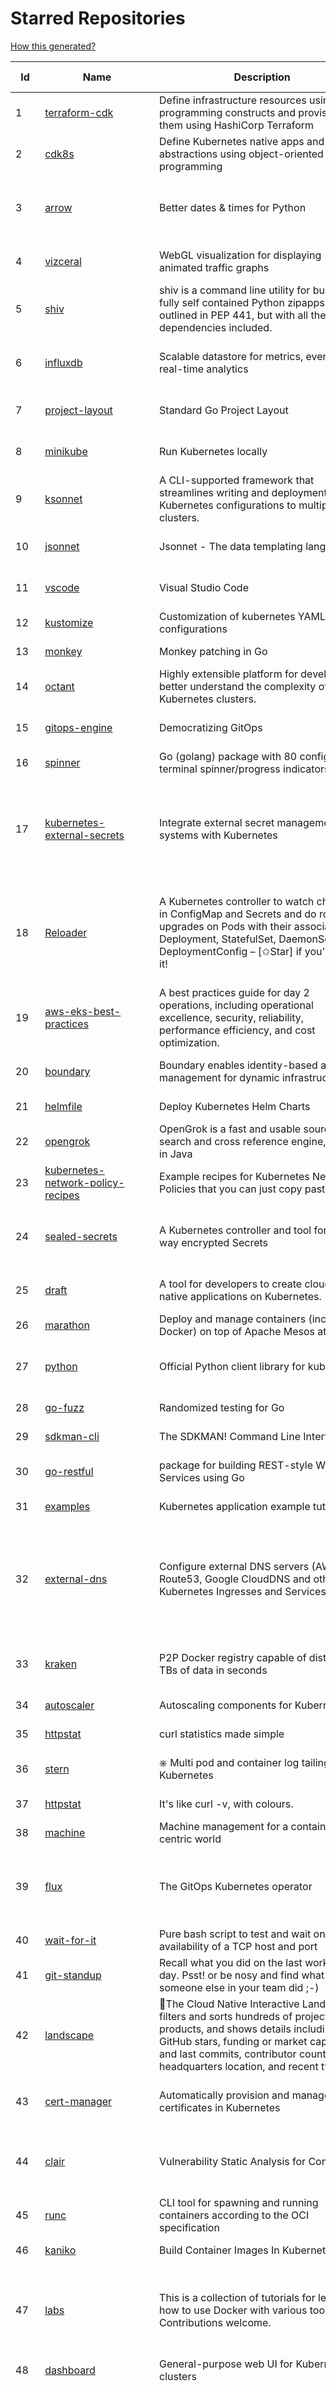 # Starred Repositories  

[How this generated?](../master/USAGE.md)  

| Id 			| Name			| Description | Star Counts | Topics/Tags   | Last Updated 	|  
| ----------- | ----------- 	| ----------- | ----------- | ----------- 	| -----------   |  
|1|[terraform-cdk](https://github.com/hashicorp/terraform-cdk.git)|Define infrastructure resources using programming constructs and provision them using HashiCorp Terraform|2725|terraform, cdk, cdktf|14-10-2021|  
|2|[cdk8s](https://github.com/cdk8s-team/cdk8s.git)|Define Kubernetes native apps and abstractions using object-oriented programming|2587||14-10-2021|  
|3|[arrow](https://github.com/arrow-py/arrow.git)|Better dates & times for Python|7616|python, arrow, datetime, date, time, timestamp, timezones, hacktoberfest|5-10-2021|  
|4|[vizceral](https://github.com/Netflix/vizceral.git)|WebGL visualization for displaying animated traffic graphs|3856|graph, traffic, visualization, webgl, monitoring|20-7-2019|  
|5|[shiv](https://github.com/linkedin/shiv.git)|shiv is a command line utility for building fully self contained Python zipapps as outlined in PEP 441, but with all their dependencies included.|1256||12-10-2021|  
|6|[influxdb](https://github.com/influxdata/influxdb.git)|Scalable datastore for metrics, events, and real-time analytics|22216|influxdb, monitoring, database, time-series, metrics, go, react|13-10-2021|  
|7|[project-layout](https://github.com/golang-standards/project-layout.git)|Standard Go Project Layout|26951|go, golang, project-template, standards, project-structure|22-8-2021|  
|8|[minikube](https://github.com/kubernetes/minikube.git)|Run Kubernetes locally|22052|minikube, kubernetes, cluster, containers, go, cncf|14-10-2021|  
|9|[ksonnet](https://github.com/ksonnet/ksonnet.git)|A CLI-supported framework that streamlines writing and deployment of Kubernetes configurations to multiple clusters.|1149||5-2-2019|  
|10|[jsonnet](https://github.com/google/jsonnet.git)|Jsonnet - The data templating language|5124|jsonnet, configuration, config, functional, json|1-10-2021|  
|11|[vscode](https://github.com/microsoft/vscode.git)|Visual Studio Code|122541|editor, electron, visual-studio-code, typescript, microsoft|14-10-2021|  
|12|[kustomize](https://github.com/kubernetes-sigs/kustomize.git)|Customization of kubernetes YAML configurations|7658|k8s-sig-cli, hacktoberfest|14-10-2021|  
|13|[monkey](https://github.com/bouk/monkey.git)|Monkey patching in Go|2606||9-12-2019|  
|14|[octant](https://github.com/vmware-tanzu/octant.git)|Highly extensible platform for developers to better understand the complexity of Kubernetes clusters.|5526|golang, octant, kubernetes-clusters, go, kubernetes|7-10-2021|  
|15|[gitops-engine](https://github.com/argoproj/gitops-engine.git)|Democratizing GitOps|1197|gitops, kubernetes, continuous-deployment|28-9-2021|  
|16|[spinner](https://github.com/briandowns/spinner.git)|Go (golang) package with 80 configurable terminal spinner/progress indicators.|1588|go, golang, spinner, statusbar, cli, terminal|21-6-2021|  
|17|[kubernetes-external-secrets](https://github.com/external-secrets/kubernetes-external-secrets.git)|Integrate external secret management systems with Kubernetes|2251|kubernetes, secrets-management, aws, aws-secrets-manager, vault, hashicorp, kubernetes-external-secrets, secrets-manager|27-9-2021|  
|18|[Reloader](https://github.com/stakater/Reloader.git)|A Kubernetes controller to watch changes in ConfigMap and Secrets and do rolling upgrades on Pods with their associated Deployment, StatefulSet, DaemonSet and DeploymentConfig – [✩Star] if you're using it!|2652|kubernetes, openshift, configmap, secrets, pods, deployments, daemonset, statefulsets, k8s, watch-changes, deploymentconfigs|12-10-2021|  
|19|[aws-eks-best-practices](https://github.com/aws/aws-eks-best-practices.git)|A best practices guide for day 2 operations, including operational excellence, security, reliability, performance efficiency, and cost optimization.|674||16-9-2021|  
|20|[boundary](https://github.com/hashicorp/boundary.git)|Boundary enables identity-based access management for dynamic infrastructure. |3002|hashicorp, security, zero-trust, hacktoberfest|14-10-2021|  
|21|[helmfile](https://github.com/roboll/helmfile.git)|Deploy Kubernetes Helm Charts|3417|kubernetes, helm, chart|4-10-2021|  
|22|[opengrok](https://github.com/oracle/opengrok.git)|OpenGrok is a fast and usable source code search and cross reference engine, written in Java|3408|opengrok, java, source, code, search, engine|13-10-2021|  
|23|[kubernetes-network-policy-recipes](https://github.com/ahmetb/kubernetes-network-policy-recipes.git)|Example recipes for Kubernetes Network Policies that you can just copy paste|3504|kubernetes, networking, security|23-9-2021|  
|24|[sealed-secrets](https://github.com/bitnami-labs/sealed-secrets.git)|A Kubernetes controller and tool for one-way encrypted Secrets|3934|kubernetes, kubernetes-secrets, devops-workflow, encrypt-secrets, gitops|12-5-2021|  
|25|[draft](https://github.com/Azure/draft.git)|A tool for developers to create cloud-native applications on Kubernetes.|3969|kubernetes, helm, developer-tools, containers|26-2-2020|  
|26|[marathon](https://github.com/mesosphere/marathon.git)|Deploy and manage containers (including Docker) on top of Apache Mesos at scale.|4031|dcos-orchestration-guild, dcos|27-7-2021|  
|27|[python](https://github.com/kubernetes-client/python.git)|Official Python client library for kubernetes|4103|kubernetes, client-python, k8s, library, k8s-sig-api-machinery|13-10-2021|  
|28|[go-fuzz](https://github.com/dvyukov/go-fuzz.git)|Randomized testing for Go|4154|fuzzing, testing, go|14-9-2021|  
|29|[sdkman-cli](https://github.com/sdkman/sdkman-cli.git)|The SDKMAN! Command Line Interface|4251||13-10-2021|  
|30|[go-restful](https://github.com/emicklei/go-restful.git)|package for building REST-style Web Services using Go|4268|rest, go, customizable, routing, openapi|4-10-2021|  
|31|[examples](https://github.com/kubernetes/examples.git)|Kubernetes application example tutorials|4483||9-6-2021|  
|32|[external-dns](https://github.com/kubernetes-sigs/external-dns.git)|Configure external DNS servers (AWS Route53, Google CloudDNS and others) for Kubernetes Ingresses and Services|4538|dns, kubernetes, route53, aws, clouddns, gcp, ingress, k8s-sig-network, dns-record, dns-providers, external-dns, dns-controller, dns-servers|14-10-2021|  
|33|[kraken](https://github.com/uber/kraken.git)|P2P Docker registry capable of distributing TBs of data in seconds|4746|docker, docker-registry, container, docker-image, p2p, bittorrent|12-1-2021|  
|34|[autoscaler](https://github.com/kubernetes/autoscaler.git)|Autoscaling components for Kubernetes|4814||13-10-2021|  
|35|[httpstat](https://github.com/reorx/httpstat.git)|curl statistics made simple|4931|curl, cli, python, http, visualization|24-12-2020|  
|36|[stern](https://github.com/wercker/stern.git)|⎈ Multi pod and container log tailing for Kubernetes|5444|kubernetes, tail, devops, logging, debugging|5-7-2019|  
|37|[httpstat](https://github.com/davecheney/httpstat.git)|It's like curl -v, with colours. |5792||10-10-2021|  
|38|[machine](https://github.com/docker/machine.git)|Machine management for a container-centric world|6455||2-9-2019|  
|39|[flux](https://github.com/fluxcd/flux.git)|The GitOps Kubernetes operator|6608|kubernetes, gitops, continuous-deployment, continuous-delivery, helm, kustomize, monitoring|10-9-2021|  
|40|[wait-for-it](https://github.com/vishnubob/wait-for-it.git)|Pure bash script to test and wait on the availability of a TCP host and port|7003||22-8-2020|  
|41|[git-standup](https://github.com/kamranahmedse/git-standup.git)|Recall what you did on the last working day. Psst! or be nosy and find what someone else in your team did ;-)|7000|standup, git-standup, agile, meeting, git, git-addons, git-|30-9-2021|  
|42|[landscape](https://github.com/cncf/landscape.git)|🌄The Cloud Native Interactive Landscape filters and sorts hundreds of projects and products, and shows details including GitHub stars, funding or market cap, first and last commits, contributor counts, headquarters location, and recent tweets.|7759|cloud-native, landscape, cncf, svg, logo, serverless, crunchbase|14-10-2021|  
|43|[cert-manager](https://github.com/jetstack/cert-manager.git)|Automatically provision and manage TLS certificates in Kubernetes|7884|kubernetes, letsencrypt, tls, certificate, crd, hacktoberfest|13-10-2021|  
|44|[clair](https://github.com/quay/clair.git)|Vulnerability Static Analysis for Containers|8212|containers, static-analysis, go, kubernetes, docker, oci, oci-image, vulnerabilities, clair|11-10-2021|  
|45|[runc](https://github.com/opencontainers/runc.git)|CLI tool for spawning and running containers according to the OCI specification|8482|containers, docker, oci|14-10-2021|  
|46|[kaniko](https://github.com/GoogleContainerTools/kaniko.git)|Build Container Images In Kubernetes|9045||11-8-2021|  
|47|[labs](https://github.com/docker/labs.git)|This is a collection of tutorials for learning how to use Docker with various tools. Contributions welcome.|10120|docker-tutorial, lab, swarm, docker, docker-compose, swarm-mode, orchestration, windows, dotnet, java, security, containers|15-10-2020|  
|48|[dashboard](https://github.com/kubernetes/dashboard.git)|General-purpose web UI for Kubernetes clusters|10259||14-10-2021|  
|49|[awesome-kubernetes](https://github.com/ramitsurana/awesome-kubernetes.git)|A curated list for awesome kubernetes sources :ship::tada:|12167|kubernetes, minikube, meetup, resource, kubernetes-sources, google-cloud, kubernetes-cluster, deploy-kubernetes, aws, enterprise-kubernetes-products, monitoring-kubernetes, azure, schedule, google-kubernetes, docker, cloud-providers, books, machine-learning|13-10-2021|  
|50|[packer](https://github.com/hashicorp/packer.git)|Packer is a tool for creating identical machine images for multiple platforms from a single source configuration.|13218||14-10-2021|  
|51|[rancher](https://github.com/rancher/rancher.git)|Complete container management platform|17848|rancher, docker, kubernetes, orchestration, cattle, containers|14-10-2021|  
|52|[celery](https://github.com/celery/celery.git)|Distributed Task Queue (development branch)|18055|python, task-manager, task-scheduler, task-runner, queue-workers, queued-jobs, queue-tasks, amqp, redis, sqs, sqs-queue, python3, python-library|11-10-2021|  
|53|[logrus](https://github.com/sirupsen/logrus.git)|Structured, pluggable logging for Go.|18888|logging, logrus, go|12-9-2021|  
|54|[docker-cheat-sheet](https://github.com/wsargent/docker-cheat-sheet.git)|Docker Cheat Sheet|20346|docker, cheet-sheet|11-9-2021|  
|55|[faas](https://github.com/openfaas/faas.git)|OpenFaaS - Serverless Functions Made Simple|20503|functions-as-a-service, functions, lambda, serverless, prometheus, kubernetes, k8s, serverless-functions, paas, gitops, faas, docker, golang, nodejs|7-10-2021|  
|56|[awesome-docker](https://github.com/veggiemonk/awesome-docker.git)|:whale: A curated list of Docker resources and projects|20522|docker, awesome, awesome-list, container, tools, dockerfile, list, moby, docker-container, docker-image, docker-environment, docker-deployment, docker-swarm, docker-api, docker-monitoring, docker-machine, docker-security, docker-registry|23-9-2021|  
|57|[echo](https://github.com/labstack/echo.git)|High performance, minimalist Go web framework|20881|go, echo, web, middleware, microservice, websocket, ssl, letsencrypt, micro-framework, https, http2, web-framework, labstack-echo|7-10-2021|  
|58|[consul](https://github.com/hashicorp/consul.git)|Consul is a distributed, highly available, and data center aware solution to connect and configure applications across dynamic, distributed infrastructure.|23316|hacktoberfest|14-10-2021|  
|59|[linux-insides](https://github.com/0xAX/linux-insides.git)|A little bit about a linux kernel|23704|linux-kernel, linux-insides, linux|14-8-2021|  
|60|[compose](https://github.com/docker/compose.git)|Define and run multi-container applications with Docker|23838|docker, docker-compose, orchestration, go, golang|12-10-2021|  
|61|[request](https://github.com/request/request.git)|🏊🏾 Simplified HTTP request client.|25303||11-2-2020|  
|62|[dive](https://github.com/wagoodman/dive.git)|A tool for exploring each layer in a docker image|27915|docker, docker-image, inspector, explorer, cli, tui|2-7-2021|  
|63|[minio](https://github.com/minio/minio.git)|High Performance, Kubernetes Native Object Storage|29630|go, storage, cloud, s3, objectstorage, cloudstorage, amazon-s3, cloudnative|14-10-2021|  
|64|[mkcert](https://github.com/FiloSottile/mkcert.git)|A simple zero-config tool to make locally trusted development certificates with any names you'd like.|32219|https, tls, certificates, local-development, localhost, root-ca, macos, linux, windows, ios, firefox, chrome|13-2-2021|  
|65|[localstack](https://github.com/localstack/localstack.git)|💻  A fully functional local AWS cloud stack. Develop and test your cloud & Serverless apps offline!|35629|aws, localstack, testing, continuous-integration, developer-tools, python|14-10-2021|  
|66|[etcd](https://github.com/etcd-io/etcd.git)|Distributed reliable key-value store for the most critical data of a distributed system|37533|etcd, raft, distributed-systems, kubernetes, go, database, key-value, consensus, distributed-database|11-10-2021|  
|67|[prometheus](https://github.com/prometheus/prometheus.git)|The Prometheus monitoring system and time series database.|39133|monitoring, metrics, alerting, graphing, time-series, prometheus, hacktoberfest|14-10-2021|  
|68|[serverless](https://github.com/serverless/serverless.git)|⚡ Serverless Framework – Build web, mobile and IoT applications with serverless architectures using AWS Lambda, Azure Functions, Google CloudFunctions & more! – |40952|serverless, serverless-framework, serverless-architectures, aws-lambda, google-cloud-functions, azure-functions, aws, microservice, aws-dynamodb|14-10-2021|  
|69|[gin](https://github.com/gin-gonic/gin.git)|Gin is a HTTP web framework written in Go (Golang). It features a Martini-like API with much better performance -- up to 40 times faster. If you need smashing performance, get yourself some Gin.|52142|server, middleware, framework, go, router, performance, gin|9-10-2021|  
|70|[moby](https://github.com/moby/moby.git)|Moby Project - a collaborative project for the container ecosystem to assemble container-based systems|61342|docker, containers, go|14-10-2021|  
|71|[yq](https://github.com/mikefarah/yq.git)|yq is a portable command-line YAML processor|4388|yaml-processor, yaml, cli, golang, splat, devops-tools, portable|14-10-2021|  
|72|[roadmap](https://github.com/github/roadmap.git)|GitHub public roadmap|5608|roadmap, github, github-enterprise|4-6-2021|  
|73|[trivy](https://github.com/aquasecurity/trivy.git)|Scanner for vulnerabilities in container images, file systems, and Git repositories, as well as for configuration issues|8769|security, security-tools, docker, containers, vulnerability-scanners, vulnerability-detection, vulnerability, golang, go, kubernetes, hacktoberfest, devsecops, misconfiguration, infrastructure-as-code, iac|14-10-2021|  
|74|[shellcheck](https://github.com/koalaman/shellcheck.git)|ShellCheck, a static analysis tool for shell scripts|26323|haskell, shell, static-analysis, bash, linter, developer-tools|9-10-2021|  
|75|[kubescape](https://github.com/armosec/kubescape.git)|kubescape is the first tool for testing if Kubernetes is deployed securely as defined in Kubernetes Hardening Guidance by to NSA and CISA (https://www.nsa.gov/News-Features/Feature-Stories/Article-View/Article/2716980/nsa-cisa-release-kubernetes-hardening-guidance/) |4119|kubernetes, security, nsa, hacktoberfest|14-10-2021|  
|76|[alpha_vantage](https://github.com/RomelTorres/alpha_vantage.git)|A python wrapper for Alpha Vantage API for financial data.|3505|alpha-vantage, pandas, financial-data, python, stock, alphavantage, json, finance, api-wrapper, cryptocurrency, bitcoin|14-6-2021|  
|77|[katib](https://github.com/kubeflow/katib.git)|Repository for hyperparameter tuning|1083||12-10-2021|  
|78|[goreleaser](https://github.com/goreleaser/goreleaser.git)|Deliver Go binaries as fast and easily as possible|8849|homebrew, golang, travis, release-automation, docker, snapcraft, package, deb, rpm, go, apk, hacktoberfest, github-actions|14-10-2021|  
|79|[coreutils](https://github.com/uutils/coreutils.git)|Cross-platform Rust rewrite of the GNU coreutils|9029|rust, coreutils, gnu-coreutils, busybox, cross-platform, command-line-tool|12-10-2021|  
|80|[schedule](https://github.com/dbader/schedule.git)|Python job scheduling for humans.|9064||26-6-2021|  
|81|[howdoi](https://github.com/gleitz/howdoi.git)|instant coding answers via the command line|9136||25-9-2021|  
|82|[awesome-algorithms](https://github.com/tayllan/awesome-algorithms.git)|A curated list of awesome places to learn and/or practice algorithms.|10157||7-7-2021|  
|83|[terminals-are-sexy](https://github.com/k4m4/terminals-are-sexy.git)|💥 A curated list of Terminal frameworks, plugins & resources for CLI lovers.|10130|terminal, curated-list, awesome-lists, cli-lovers|13-12-2020|  
|84|[awesome-flask](https://github.com/humiaozuzu/awesome-flask.git)|A curated list of awesome Flask resources and plugins|10192|flask, flask-resources, awesome|17-9-2019|  
|85|[awesome-microservices](https://github.com/mfornos/awesome-microservices.git)|A curated list of Microservice Architecture related principles and technologies.|10466|awesome, microservices, microservices-architecture, cloud-native, cloud-computing|20-8-2021|  
|86|[awesome-readme](https://github.com/matiassingers/awesome-readme.git)|A curated list of awesome READMEs|10565|awesome-list, awesome, list, readme|28-9-2021|  
|87|[gods](https://github.com/emirpasic/gods.git)|GoDS (Go Data Structures). Containers (Sets, Lists, Stacks, Maps, Trees), Sets (HashSet, TreeSet, LinkedHashSet), Lists (ArrayList, SinglyLinkedList, DoublyLinkedList), Stacks (LinkedListStack, ArrayStack), Maps (HashMap, TreeMap, HashBidiMap, TreeBidiMap, LinkedHashMap), Trees (RedBlackTree, AVLTree, BTree, BinaryHeap), Comparators, Iterators, Enumerables, Sort, JSON|10597|go, golang, data-structure, map, tree, set, list, stack, iterator, enumerable, sort, avl-tree, red-black-tree, b-tree, binary-heap|18-11-2020|  
|88|[chaosmonkey](https://github.com/Netflix/chaosmonkey.git)|Chaos Monkey is a resiliency tool that helps applications tolerate random instance failures.|11309||30-10-2020|  
|89|[dockerfiles](https://github.com/jessfraz/dockerfiles.git)|Various Dockerfiles I use on the desktop and on servers.|11275|dockerfiles, bash, docker, dockerfile, linux, shell, containers|27-3-2021|  
|90|[mypy](https://github.com/python/mypy.git)|Optional static typing for Python 3 and 2 (PEP 484)|11480|python, types, typing, typechecker, linter|14-10-2021|  
|91|[click](https://github.com/pallets/click.git)|Python composable command line interface toolkit|11480|python, cli, click, pallets|10-10-2021|  
|92|[salt](https://github.com/saltstack/salt.git)|Software to automate the management and configuration of any infrastructure or application at scale. Get access to the Salt software package repository here: |11970|python, configuration-management, remote-execution, infrastructure-management, zeromq, event-stream, event-management, cloud-providers, cloud-management, cloud-provisioning, infrasructure, infrastructure-automation, infrastructure-as-code, infrastructure-as-a-code, iot, edge, cloud|14-10-2021|  
|93|[awesome-sysadmin](https://github.com/awesome-foss/awesome-sysadmin.git)|A curated list of amazingly awesome open source sysadmin resources.|12220|awesome, awesome-list, sysadmin, list|7-10-2021|  
|94|[awesome-macOS](https://github.com/iCHAIT/awesome-macOS.git)|  A curated list of awesome applications, softwares, tools and shiny things for macOS.|12336|macos, mac, awesome-list, apple, awesome-lists, awesome, list|4-10-2021|  
|95|[nginx-admins-handbook](https://github.com/trimstray/nginx-admins-handbook.git)|How to improve NGINX performance, security, and other important things.|12382|nginx, nginx-proxy, nginx-configuration, security, performance, http, https, ssllabs, notes, cheatsheet, reference, handbook, best-practices, hacks, snippets, tengine, openresty|18-8-2021|  
|96|[wtf](https://github.com/wtfutil/wtf.git)|The personal information dashboard for your terminal|12819|golang, dashboard, terminal, tui, cui, go, devops, wtf, wtfutil, hacktoberfest|13-10-2021|  
|97|[http-api-design](https://github.com/interagent/http-api-design.git)|HTTP API design guide extracted from work on the Heroku Platform API|13501||10-9-2021|  
|98|[goaccess](https://github.com/allinurl/goaccess.git)|GoAccess is a real-time web log analyzer and interactive viewer that runs in a terminal in *nix systems or through your browser.|13854|goaccess, c, real-time, data-analysis, analytics, nginx, apache, webserver, web-analytics, monitoring, dashboard, command-line, gdpr, privacy, cli, tui, google-analytics, ncurses, terminal|1-10-2021|  
|99|[ultimate-go](https://github.com/hoanhan101/ultimate-go.git)|The Ultimate Go Study Guide|14464|golang, computer-systems, programming, ebook, study-guide|17-9-2021|  
|100|[learnopencv](https://github.com/spmallick/learnopencv.git)|Learn OpenCV  : C++ and Python Examples|14823|computer-vision, machine-learning, ai, deep-learning, deep-neural-networks, deeplearning, computervision, opencv, opencv-python, opencv-library, opencv3, opencv-cpp, opencv-tutorial|11-10-2021|  
|101|[awesome-pentest](https://github.com/enaqx/awesome-pentest.git)|A collection of awesome penetration testing resources, tools and other shiny things|14900|awesome, awesome-list|5-10-2021|  
|102|[Gooey](https://github.com/chriskiehl/Gooey.git)|Turn (almost) any Python command line program into a full GUI application with one line|14923||12-6-2021|  
|103|[ipython](https://github.com/ipython/ipython.git)|Official repository for IPython itself. Other repos in the IPython organization contain things like the website, documentation builds, etc.|15019|ipython, jupyter, data-science, notebook, python, repl, closember, hacktoberfest|12-10-2021|  
|104|[pace](https://github.com/CodeByZach/pace.git)|Automatically add a progress bar to your site.|15339|pace, progress-bar, pace-js, loading-bar, loading-indicator, loading-animation|28-7-2021|  
|105|[bokeh](https://github.com/bokeh/bokeh.git)|Interactive Data Visualization in the browser, from  Python|15612|bokeh, python, interactive-plots, javascript, visualization, plotting, plots, data-visualisation, notebooks, jupyter, visualisation, numfocus|13-10-2021|  
|106|[system-design-interview](https://github.com/checkcheckzz/system-design-interview.git)|System design interview for IT companies|15907|interview, interview-questions, interview-preparation, design-systems, system, system-design|23-12-2020|  
|107|[gotty](https://github.com/yudai/gotty.git)|Share your terminal as a web application|15869|tty, terminal, browser, web, go, websocket, javascript, typescript|13-12-2017|  
|108|[professional-programming](https://github.com/charlax/professional-programming.git)|A collection of full-stack resources for programmers.|15843|read-articles, programmer, professional, scalability, concepts, documentation, lessons-learned, engineer, programming-language, learning, architecture, computer-science|19-9-2021|  
|109|[fasthttp](https://github.com/valyala/fasthttp.git)|Fast HTTP package for Go. Tuned for high performance. Zero memory allocations in hot paths. Up to 10x faster than net/http|16199||9-10-2021|  
|110|[poetry](https://github.com/python-poetry/poetry.git)|Python dependency management and packaging made easy.|16712|python, dependency-manager, package-manager, packaging, hacktoberfest|10-10-2021|  
|111|[locust](https://github.com/locustio/locust.git)|Scalable user load testing tool written in Python|17307|locust, python, load-testing, performance-testing, http, benchmarking, load-generator|13-10-2021|  
|112|[Public-APIs](https://github.com/n0shake/Public-APIs.git)|📚 A public list of APIs from round the web.|17413||9-10-2021|  
|113|[awesome-deep-learning](https://github.com/ChristosChristofidis/awesome-deep-learning.git)|A curated list of awesome Deep Learning tutorials, projects and communities.|17811|deep-learning, neural-network, machine-learning, awesome, awesome-list, recurrent-networks, deep-networks, deep-learning-tutorial, face-images|30-11-2020|  
|114|[my-mac-os](https://github.com/nikitavoloboev/my-mac-os.git)|List of applications and tools that make my macOS experience even more amazing|18236|macos, curated, alfred, macros, personal, applications, karabiner, mac-setup, ios, nix, awesome|27-8-2021|  
|115|[osquery](https://github.com/osquery/osquery.git)|SQL powered operating system instrumentation, monitoring, and analytics.|18333|security, monitoring, intrusion-detection, sql, hacktoberfest|12-10-2021|  
|116|[fd](https://github.com/sharkdp/fd.git)|A simple, fast and user-friendly alternative to 'find'|19174|command-line, tool, filesystem, search, regex, rust, cli, terminal, hacktoberfest|13-10-2021|  
|117|[awesome-vscode](https://github.com/viatsko/awesome-vscode.git)|🎨 A curated list of delightful VS Code packages and resources.|19416|visual-studio, vscode, vscode-theme, vscode-extension, awesome, awesome-list, list, visualstudio, visual-studio-code, visual-studio-code-extension, visual-studio-code-theme|3-7-2021|  
|118|[profile-summary-for-github](https://github.com/tipsy/profile-summary-for-github.git)|Tool for visualizing GitHub profiles|19463|kotlin, webapp, github-api, javalin|13-9-2021|  
|119|[python-fire](https://github.com/google/python-fire.git)|Python Fire is a library for automatically generating command line interfaces (CLIs) from absolutely any Python object.|20264|python, cli|17-6-2021|  
|120|[engineering-blogs](https://github.com/kilimchoi/engineering-blogs.git)|A curated list of engineering blogs|20383|engineering-blogs, tech, programming-blogs, software-development, lists|2-7-2021|  
|121|[jq](https://github.com/stedolan/jq.git)|Command-line JSON processor|20444||7-9-2021|  
|122|[ngrok](https://github.com/inconshreveable/ngrok.git)|Introspected tunnels to localhost|20884||31-5-2016|  
|123|[mattermost-server](https://github.com/mattermost/mattermost-server.git)|Mattermost is an open source platform for secure collaboration across the entire software development lifecycle.|21077|collaboration, mattermost, golang, go, react, react-native, hacktoberfest|14-10-2021|  
|124|[hub](https://github.com/github/hub.git)|A command-line tool that makes git easier to use with GitHub.|21282|go, homebrew, git, github-api, pull-request|4-9-2021|  
|125|[awesome-shell](https://github.com/alebcay/awesome-shell.git)|A curated list of awesome command-line frameworks, toolkits, guides and gizmos. Inspired by awesome-php.|22280|awesome-list, awesome, list, zsh, fish, bash, cli, shell|31-8-2021|  
|126|[black](https://github.com/psf/black.git)|The uncompromising Python code formatter|22864|python, code, formatter, codeformatter, gofmt, yapf, autopep8, pre-commit-hook|12-10-2021|  
|127|[nprogress](https://github.com/rstacruz/nprogress.git)|For slim progress bars like on YouTube, Medium, etc|23466||19-4-2020|  
|128|[python-guide](https://github.com/realpython/python-guide.git)|Python best practices guidebook, written for humans. |23732|python, guide, book, kennethreitz|5-10-2021|  
|129|[interactive-coding-challenges](https://github.com/donnemartin/interactive-coding-challenges.git)|120+ interactive Python coding interview challenges (algorithms and data structures).  Includes Anki flashcards.|23894|python, algorithm, data-structure, development, programming, coding, interview, interview-questions, interview-practice, competitive-programming|5-8-2020|  
|130|[gitbook](https://github.com/GitbookIO/gitbook.git)|📝 Modern documentation format and toolchain using Git and Markdown|24056||27-12-2018|  
|131|[pyenv](https://github.com/pyenv/pyenv.git)|Simple Python version management|24847|hacktoberfest|14-10-2021|  
|132|[python-cheatsheet](https://github.com/gto76/python-cheatsheet.git)|Comprehensive Python Cheatsheet|25365|cheatsheet, python, reference, python-cheatsheet|14-10-2021|  
|133|[cli](https://github.com/cli/cli.git)|GitHub’s official command line tool|25806|github-api-v4, cli, git, golang, hacktoberfest|14-10-2021|  
|134|[awesome-macos-command-line](https://github.com/herrbischoff/awesome-macos-command-line.git)|Use your macOS terminal shell to do awesome things.|25599|macos, macosx, shell, terminal, awesome-list, awesome, list|2-9-2021|  
|135|[drawio](https://github.com/jgraph/drawio.git)|Source to app.diagrams.net|25972||14-10-2021|  
|136|[leveldb](https://github.com/google/leveldb.git)|LevelDB is a fast key-value storage library written at Google that provides an ordered mapping from string keys to string values.|26676||12-9-2021|  
|137|[cheat.sh](https://github.com/chubin/cheat.sh.git)|the only cheat sheet you need|27318|cheatsheet, curl, terminal, command-line, cli, examples, documentation, help, tldr, hacktoberfest2021|25-4-2021|  
|138|[awesome-awesomeness](https://github.com/bayandin/awesome-awesomeness.git)|A curated list of awesome awesomeness|28109||28-6-2021|  
|139|[styleguide](https://github.com/google/styleguide.git)|Style guides for Google-originated open-source projects|28911|cpplint, styleguide, style-guide|13-9-2021|  
|140|[rich](https://github.com/willmcgugan/rich.git)|Rich is a Python library for rich text and beautiful formatting in the terminal.|30091|python, python3, python-library, terminal, terminal-color, markdown, tables, syntax-highlighting, ansi-colors, progress-bar-python, progress-bar, traceback, rich, tracebacks-rich, emoji, hacktoberfest|12-10-2021|  
|141|[og-aws](https://github.com/open-guides/og-aws.git)|📙 Amazon Web Services — a practical guide|30138||24-6-2021|  
|142|[kong](https://github.com/Kong/kong.git)|🦍 The Cloud-Native API Gateway |30382|api-gateway, nginx, luajit, microservices, api-management, serverless, apis, iot, consul, docker, reverse-proxy, cloud-native, microservice, kong, devops, servicecontrol, kubernetes, kubernetes-ingress-controller, kubernetes-ingress|13-10-2021|  
|143|[PayloadsAllTheThings](https://github.com/swisskyrepo/PayloadsAllTheThings.git)|A list of useful payloads and bypass for Web Application Security and Pentest/CTF|30811|pentest, payload, bypass, web-application, hacking, vulnerability, bounty, methodology, privilege-escalation, penetration-testing, cheatsheet, security, enumeration, bugbounty, redteam, payloads, hacktoberfest|14-10-2021|  
|144|[design-patterns-for-humans](https://github.com/kamranahmedse/design-patterns-for-humans.git)|An ultra-simplified explanation to design patterns|31951|design-patterns, architecture, software-engineering, engineering, principles, computer-science|22-11-2020|  
|145|[pi-hole](https://github.com/pi-hole/pi-hole.git)|A black hole for Internet advertisements|32893|pi-hole, ad-blocker, shell, blocker, raspberry-pi, cloud, dnsmasq, dhcp, dhcp-server, dns-server, dashboard, hacktoberfest|29-9-2021|  
|146|[github-cheat-sheet](https://github.com/tiimgreen/github-cheat-sheet.git)|A list of cool features of Git and GitHub.|33316|awesome, awesome-list, list, github, git|6-10-2020|  
|147|[brackets](https://github.com/adobe/brackets.git)|An open source code editor for the web, written in JavaScript, HTML and CSS.|33722||18-3-2021|  
|148|[discourse](https://github.com/discourse/discourse.git)|A platform for community discussion. Free, open, simple.|34231|discourse, javascript, rails, ruby, ember, forum, postgresql|14-10-2021|  
|149|[tldr](https://github.com/tldr-pages/tldr.git)|📚 Collaborative cheatsheets for console commands|35404|shell, man-page, tldr, manpages, documentation, cheatsheets, terminal, command-line, console, examples, help, manual, hacktoberfest|14-10-2021|  
|150|[caddy](https://github.com/caddyserver/caddy.git)|Fast, multi-platform web server with automatic HTTPS|34895|go, web-server, caddyfile, http, http-server, reverse-proxy, https, tls, automatic-https, privacy, security|13-10-2021|  
|151|[algorithm-visualizer](https://github.com/algorithm-visualizer/algorithm-visualizer.git)|:fireworks:Interactive Online Platform that Visualizes Algorithms from Code|35595|algorithm, data-structure, visualization, animation|1-5-2021|  
|152|[awesome-scalability](https://github.com/binhnguyennus/awesome-scalability.git)|The Patterns of Scalable, Reliable, and Performant Large-Scale Systems|36127|system-design, backend, scalability, interview, architecture, devops, design-patterns, interview-questions, awesome-list, big-data, awesome, resources, lists, web-development, programming, system, interview-practice, computer-science, distributed-systems, machine-learning|9-10-2021|  
|153|[awesome-courses](https://github.com/prakhar1989/awesome-courses.git)|:books: List of awesome university courses for learning Computer Science!|38305|computer-science, courses, awesome-list, awesome|2-12-2020|  
|154|[learn-regex](https://github.com/ziishaned/learn-regex.git)|Learn regex the easy way|39164||1-5-2021|  
|155|[face_recognition](https://github.com/ageitgey/face_recognition.git)|The world's simplest facial recognition api for Python and the command line|41764|machine-learning, face-detection, face-recognition, python|14-6-2021|  
|156|[scrapy](https://github.com/scrapy/scrapy.git)|Scrapy, a fast high-level web crawling & scraping framework for Python.|41857|python, scraping, crawling, framework, crawler, hacktoberfest|14-10-2021|  
|157|[awesome-interview-questions](https://github.com/DopplerHQ/awesome-interview-questions.git)|:octocat: A curated awesome list of lists of interview questions. Feel free to contribute! :mortar_board: |43778|awesome-list, awesomeness, interview-questions, interviewing, interview-practice, ruby, javascript, awesome, list, python-interview-questions, rails-interview, javascript-interview-questions, angularjs-interview-questions, android-interview-questions|4-8-2021|  
|158|[every-programmer-should-know](https://github.com/mtdvio/every-programmer-should-know.git)|A collection of (mostly) technical things every software developer should know about|45269|cc-by, computer-science, educational, novice, collection|19-4-2021|  
|159|[core](https://github.com/home-assistant/core.git)|:house_with_garden: Open source home automation that puts local control and privacy first.|46565|python, home-automation, iot, internet-of-things, mqtt, raspberry-pi, asyncio, hacktoberfest|14-10-2021|  
|160|[requests](https://github.com/psf/requests.git)|A simple, yet elegant, HTTP library.|46198|python, http, forhumans, requests, python-requests, client, humans, cookies|9-10-2021|  
|161|[echarts](https://github.com/apache/echarts.git)|Apache ECharts is a powerful, interactive charting and data visualization library for browser|48357|echarts, data-visualization, charts, charting-library, visualization, apache, data-viz, canvas, svg|14-10-2021|  
|162|[frp](https://github.com/fatedier/frp.git)|A fast reverse proxy to help you expose a local server behind a NAT or firewall to the internet.|49439|proxy, reverse-proxy, tunnel, nat, go, firewall, frp, expose, http-proxy|11-10-2021|  
|163|[nocode](https://github.com/kelseyhightower/nocode.git)|The best way to write secure and reliable applications. Write nothing; deploy nowhere.|49107||21-1-2020|  
|164|[free-for-dev](https://github.com/ripienaar/free-for-dev.git)|A list of SaaS, PaaS and IaaS offerings that have free tiers of interest to devops and infradev|49916||14-10-2021|  
|165|[papers-we-love](https://github.com/papers-we-love/papers-we-love.git)|Papers from the computer science community to read and discuss.|49728|computer-science, read-papers, meetup, papers, programming, theory, awesome|11-10-2021|  
|166|[the-book-of-secret-knowledge](https://github.com/trimstray/the-book-of-secret-knowledge.git)|A collection of inspiring lists, manuals, cheatsheets, blogs, hacks, one-liners, cli/web tools and more.|50347|awesome, awesome-list, lists, manuals, resources, howtos, hacks, search-engines, one-liners, cheatsheets, guidelines, sysops, devops, pentesters, security-researchers, linux, bsd, security, hacking|18-8-2021|  
|167|[protobuf](https://github.com/protocolbuffers/protobuf.git)|Protocol Buffers - Google's data interchange format|51164|protobuf, protocol-buffers, protocol-compiler, protobuf-runtime, protoc, serialization, marshalling, rpc|14-10-2021|  
|168|[awesome-machine-learning](https://github.com/josephmisiti/awesome-machine-learning.git)|A curated list of awesome Machine Learning frameworks, libraries and software.|51595||4-10-2021|  
|169|[httpie](https://github.com/httpie/httpie.git)|As easy as /aitch-tee-tee-pie/ 🥧 Modern, user-friendly command-line HTTP client for the API era. JSON support, colors, sessions, downloads, plugins & more. https://twitter.com/httpie|52384|http, cli, client, terminal, web, json, development, rest, debugging, python, usability, httpie, developer-tools, http-client, curl, devops, api, api-client, rest-api, api-testing|14-10-2021|  
|170|[markdown-here](https://github.com/adam-p/markdown-here.git)|Google Chrome, Firefox, and Thunderbird extension that lets you write email in Markdown and render it before sending.|53309||30-9-2018|  
|171|[interviews](https://github.com/kdn251/interviews.git)|Everything you need to know to get the job.|54194|java, interview, interview-questions, interview-practice, interview-preparation, interview-prep, algorithm, algorithm-challenges, algorithms, algorithm-competitions, technical-coding-interview, leetcode, leetcode-solutions, leetcode-java, coding-interviews, coding-interview, coding-challenge, coding-challenges, leetcode-questions, interviews|6-6-2020|  
|172|[hugo](https://github.com/gohugoio/hugo.git)|The world’s fastest framework for building websites.|54697|go, hugo, static-site-generator, blog-engine, cms, content-management-system, documentation-tool, hacktoberfest|14-10-2021|  
|173|[atom](https://github.com/atom/atom.git)|:atom: The hackable text editor|56150|atom, editor, javascript, electron, windows, linux, macos|12-10-2021|  
|174|[elasticsearch](https://github.com/elastic/elasticsearch.git)|Free and Open, Distributed, RESTful Search Engine|56799|elasticsearch, java, search-engine|14-10-2021|  
|175|[bitcoin](https://github.com/bitcoin/bitcoin.git)|Bitcoin Core integration/staging tree|57813|bitcoin, c-plus-plus, p2p, cryptocurrency, cryptography|14-10-2021|  
|176|[tech-interview-handbook](https://github.com/yangshun/tech-interview-handbook.git)|💯 Curated interview preparation materials for busy engineers|60096|interview-questions, coding-interviews, interview-practice, interview-preparation, algorithm, algorithms|7-10-2021|  
|177|[realworld](https://github.com/gothinkster/realworld.git)|"The mother of all demo apps" — Exemplary fullstack Medium.com clone powered by React, Angular, Node, Django, and many more 🏅|60751|hacktoberfest|13-10-2021|  
|178|[awesome-selfhosted](https://github.com/awesome-selfhosted/awesome-selfhosted.git)|A list of Free Software network services and web applications which can be hosted on your own servers|65742|selfhosted, awesome, awesome-list, privacy, hosting, cloud, self-hosted|2-10-2021|  
|179|[awesome-go](https://github.com/avelino/awesome-go.git)|A curated list of awesome Go frameworks, libraries and software|69113|golang, golang-library, go, awesome, awesome-list, hacktoberfest|14-10-2021|  
|180|[computer-science](https://github.com/ossu/computer-science.git)|:mortar_board: Path to a free self-taught education in Computer Science!|97649|computer-science, awesome-list, courses, curriculum|10-10-2021|  
|181|[the-art-of-command-line](https://github.com/jlevy/the-art-of-command-line.git)|Master the command line, in one page|97561|bash, unix, documentation, linux, macos, windows|7-9-2020|  
|182|[youtube-dl](https://github.com/ytdl-org/youtube-dl.git)|Command-line program to download videos from YouTube.com and other video sites|101227||1-7-2021|  
|183|[build-your-own-x](https://github.com/danistefanovic/build-your-own-x.git)|🤓 Build your own (insert technology here)|120126|programming, tutorials, tutorial-code, tutorial-exercises, free|29-6-2021|  
|184|[gitignore](https://github.com/github/gitignore.git)|A collection of useful .gitignore templates|124229|gitignore, git|14-10-2021|  
|185|[system-design-primer](https://github.com/donnemartin/system-design-primer.git)|Learn how to design large-scale systems. Prep for the system design interview.  Includes Anki flashcards.|146696|programming, development, design, design-system, system, design-patterns, web, web-application, webapp, python, interview, interview-questions, interview-practice|9-5-2021|  
|186|[public-apis](https://github.com/public-apis/public-apis.git)|A collective list of free APIs|164051|api, public-apis, free, apis, list, development, software, public, resources, hacktoberfest|14-10-2021|  
|187|[awesome](https://github.com/sindresorhus/awesome.git)|😎 Awesome lists about all kinds of interesting topics|172138|awesome, awesome-list, unicorns, lists, resources|3-10-2021|  
|188|[developer-roadmap](https://github.com/kamranahmedse/developer-roadmap.git)|Roadmap to becoming a web developer in 2021|174038|computer-science, roadmap, developer-roadmap, frontend-roadmap, devops-roadmap, backend-roadmap, study-plan, engineering|7-9-2021|  
|189|[free-programming-books](https://github.com/EbookFoundation/free-programming-books.git)|:books: Freely available programming books|208311|education, books, list, resource, hacktoberfest|14-10-2021|  
|190|[miniserve](https://github.com/svenstaro/miniserve.git)|🌟 For when you really just want to serve some files over HTTP right now!|2704|serve, http-server, server, static-files, cli, command-line, command-line-tool|13-10-2021|  
|191|[gitui](https://github.com/extrawurst/gitui.git)|Blazing 💥 fast terminal-ui for git written in rust 🦀|5891|rust, tui, terminal, git, command-line-tool, command-line-interface, async, hacktoberfest, bash|13-10-2021|  
|192|[wuzz](https://github.com/asciimoo/wuzz.git)|Interactive cli tool for HTTP inspection|9794|curl, golang, cli, http, inspector, http-inspection, go|22-1-2021|  
|193|[mdBook](https://github.com/rust-lang/mdBook.git)|Create book from markdown files. Like Gitbook but implemented in Rust|7780||3-10-2021|  
|194|[behave](https://github.com/behave/behave.git)|BDD, Python style.|2440||20-9-2021|  
|195|[grex](https://github.com/pemistahl/grex.git)|A command-line tool and library for generating regular expressions from user-provided test cases|4595|command-line-tool, tool, regex, regexp, regex-pattern, regular-expression, regular-expressions, rust, cli, rust-cli, terminal, rust-library, rust-crate|15-9-2021|  
|196|[loguru](https://github.com/Delgan/loguru.git)|Python logging made (stupidly) simple|9998|python, logging, logger, log|9-9-2021|  
|197|[semgrep](https://github.com/returntocorp/semgrep.git)|Lightweight static analysis for many languages. Find bug variants with patterns that look like source code.|5361|static-analysis, static-code-analysis, java, go, sast, semgrep, r2c, c, python, ruby, javascript, typescript|14-10-2021|  
|198|[swagger-ui](https://github.com/swagger-api/swagger-ui.git)|Swagger UI is a collection of HTML, JavaScript, and CSS assets that dynamically generate beautiful documentation from a Swagger-compliant API.|20953|swagger, swagger-ui, swagger-api, swagger-js, rest, rest-api, openapi-specification, oas, openapi, openapi3, hacktoberfest|14-10-2021|  
|199|[graphene-django](https://github.com/graphql-python/graphene-django.git)|Integrate GraphQL into your Django project.|3688|graphene, django, python, graphql|11-6-2021|  
|200|[nginx-module-vts](https://github.com/vozlt/nginx-module-vts.git)|Nginx virtual host traffic status module|2477|c, nginx, nginx-module, nginx-vhost-traffic-status, vozlt-nginx-modules, monitoring|10-2-2021|  
|201|[json-server](https://github.com/typicode/json-server.git)|Get a full fake REST API with zero coding in less than 30 seconds (seriously)|56828||14-10-2021|  
|202|[fucking-algorithm](https://github.com/labuladong/fucking-algorithm.git)|刷算法全靠套路，认准 labuladong 就够了！English version supported! Crack LeetCode, not only how, but also why. |96995|leetcode, algorithms, interview-questions, data-structures, kmp, dynamic-programming, computer-science, dynamic-programming-algorithm|8-7-2021|  
|203|[askgit](https://github.com/askgitdev/askgit.git)|Query git repositories with SQL. Generate reports, perform status checks, analyze codebases. 🔍 📊|2614|git, sql, sqlite, golang, go, cli, command-line|13-10-2021|  
|204|[archivy](https://github.com/archivy/archivy.git)|Archivy is a self-hosted knowledge repository that allows you to safely preserve useful content that contributes to your own personal, searchable and extendable wiki.|2683|elasticsearch, knowledge, productivity, python, knowledge-base, note-taking, digital-brain, cli, hacktoberfest|26-9-2021|  
|205|[htop](https://github.com/htop-dev/htop.git)|htop - an interactive process viewer|2831|process, viewer, console, terminal, linux, macos, bsd, c, hacktoberfest|13-10-2021|  
|206|[scalene](https://github.com/plasma-umass/scalene.git)|Scalene: a high-performance, high-precision CPU, GPU, and memory profiler for Python|4588|python, profiling, performance-analysis, cpu-profiling, memory-management, profiler, python-profilers, gpu-programming, scalene, profiles-memory, performance-cpu, cpu, memory-allocation, gpu, memory-consumption|10-10-2021|  
|207|[lazydocker](https://github.com/jesseduffield/lazydocker.git)|The lazier way to manage everything docker|18433||24-3-2021|  
|208|[kb](https://github.com/gnebbia/kb.git)|A minimalist command line knowledge base manager|2753|knowledge, cheatsheets, procedures, methodology, pentest-tool, knowledge-base, rtfm, notes, notes-management-system, cli, notebook|24-6-2021|  
|209|[duf](https://github.com/muesli/duf.git)|Disk Usage/Free Utility - a better 'df' alternative|7050|hacktoberfest, disk-space, disk-usage, df, linux, macos, freebsd, openbsd, windows, user-friendly|24-8-2021|  
|210|[mycli](https://github.com/dbcli/mycli.git)|A Terminal Client for MySQL with AutoCompletion and Syntax Highlighting.|9926|database, python, syntax-highlighting, mysql, mycli, auto-completion|9-5-2021|  
|211|[gping](https://github.com/orf/gping.git)|Ping, but with a graph|5352||12-9-2021|  
|212|[k6](https://github.com/grafana/k6.git)|A modern load testing tool, using Go and JavaScript - https://k6.io|14126|golang, load-testing, load-generator, javascript, es6, performance, hacktoberfest|13-10-2021|  
|213|[typer](https://github.com/tiangolo/typer.git)|Typer, build great CLIs. Easy to code. Based on Python type hints.|6414|cli, click, python3, typehints, terminal, shell, python, typer|30-8-2021|  
|214|[Depix](https://github.com/beurtschipper/Depix.git)|Recovers passwords from pixelized screenshots|20210||3-10-2021|  
|215|[ImHex](https://github.com/WerWolv/ImHex.git)|A Hex Editor for Reverse Engineers, Programmers and people who value their retinas when working at 3 AM.|11076|hex-editor, reverse-engineering, ips, ips32, pattern-highlighting, dear-imgui, disassembler, analyzer, mathematical-evaluator, pattern-language, dark-mode, nodes, data-processor, hacktoberfest-accepted|14-10-2021|  
|216|[litestream](https://github.com/benbjohnson/litestream.git)|Streaming replication for SQLite.|3631|sqlite, replication, s3|10-10-2021|  
|217|[github1s](https://github.com/conwnet/github1s.git)|One second to read GitHub code with VS Code.|20254||22-9-2021|  
|218|[outrun](https://github.com/Overv/outrun.git)|Execute a local command using the processing power of another Linux machine.|2977||22-3-2021|  
|219|[ntopng](https://github.com/ntop/ntopng.git)|Web-based Traffic and Security Network Traffic Monitoring|4217|ntopng, realtime, network, sflow, ipfix, traffic-monitoring, packet-analyser, packet-processing, netflow, snmp, ebpf, docker, kubernetes|14-10-2021|  
|220|[processhacker](https://github.com/processhacker/processhacker.git)|A free, powerful, multi-purpose tool that helps you monitor system resources, debug software and detect malware.|5236|administrator, windows, system-monitor, performance-monitoring, performance-tuning, performance, c, debugger, benchmarking, security, profiling, realtime, monitoring, monitor-performance, process-manager, process-monitor, processhacker, monitor|14-9-2021|  
|221|[Notepads](https://github.com/JasonStein/Notepads.git)|A modern, lightweight text editor with a minimalist design.|5326|fluent, notepad, texteditor, uwp, markdown, diff-viewer, windows, app|19-5-2021|  
|222|[watchman](https://github.com/facebook/watchman.git)|Watches files and records, or triggers actions, when they change. |10395||14-10-2021|  
|223|[hey](https://github.com/rakyll/hey.git)|HTTP load generator, ApacheBench (ab) replacement, formerly known as rakyll/boom|12135||23-3-2021|  
|224|[gotty](https://github.com/sorenisanerd/gotty.git)|Share your terminal as a web application|1262||4-7-2021|  
|225|[ytfzf](https://github.com/pystardust/ytfzf.git)|A posix script to find and watch youtube videos from the terminal. (Without API)|2051|youtube, cli, terminal, posix, fzf, dmenu, ueberzug|12-10-2021|  
|226|[pyWhat](https://github.com/bee-san/pyWhat.git)|🐸   Identify anything. pyWhat easily lets you identify emails, IP addresses, and more. Feed it a .pcap file or some text and it'll tell you what it is! 🧙‍♀️|4633|cyber, security, hacking, cybersecurity, malware, re, python, pcap, malware-analysis, malware-research, tryhackme, hacktoberfest|12-10-2021|  
|227|[textual](https://github.com/willmcgugan/textual.git)|Textual is a TUI (Text User Interface) framework for Python inspired by modern web development.|5803|terminal, python, tui, rich|26-9-2021|  
|228|[age](https://github.com/FiloSottile/age.git)|A simple, modern and secure encryption tool (and Go library) with small explicit keys, no config options, and UNIX-style composability.|8712|built-at-rc, age-encryption|4-10-2021|  
|229|[htmlq](https://github.com/mgdm/htmlq.git)|Like jq, but for HTML.|4775||30-9-2021|  
|230|[sqlc](https://github.com/kyleconroy/sqlc.git)|Generate type safe Go from SQL|4051|go, postgresql, sql, orm, code-generator, mysql|9-10-2021|  
|231|[tv](https://github.com/alexhallam/tv.git)|📺(tv) Tidy Viewer is a cross-platform CLI csv pretty printer that uses column styling to maximize viewer enjoyment.|1266|cli, terminal, csv, pretty-printer, pretty-print, command-line-tool, data-science, rust, command-line, tabular-data, tibble, dataframe, datatable, csv-viewer, csv-visualization, csv-pretty-print, csv-cat, column, csv-column, hacktoberfest|10-10-2021|  
|232|[aws-eks-kubernetes-masterclass](https://github.com/stacksimplify/aws-eks-kubernetes-masterclass.git)|AWS EKS Kubernetes - Masterclass   DevOps, Microservices|272|kubernetes, kubernetes-pods, kubernetes-deployment, kubernetes-services, kubernetes-secrets, aws-eks, aws-eks-cluster, aws-ebs, aws-rds, aws-alb, aws-alb-ingress-controller, aws-fargate, aws-codebuild, aws-codecommit, aws-codepipeline, fluentd, aws-cloudwatch, docker, yaml|16-5-2021|  
|233|[dotfiles](https://github.com/bbkane/dotfiles.git)|Configs for apps I care about|19|dotfiles, zsh, neovim, vscode, git, sqlite, sqlite3|9-9-2021|  
|234|[azure-cli](https://github.com/Azure/azure-cli.git)|Azure Command-Line Interface|2753|azure, azure-cli, cloud|14-10-2021|  
|235|[starred-repo-toc](https://github.com/yks0000/starred-repo-toc.git)|Generates Markdown table for all Starred Repositories by a GitHub user.|3|starred-repositories, starred|14-10-2021|  
|236|[pongo2](https://github.com/flosch/pongo2.git)|Django-syntax like template-engine for Go|2066|template, go, django, template-engine, pongo2, templates, template-language, golang, golang-library|22-3-2021|  
|237|[iris](https://github.com/kataras/iris.git)|The fastest HTTP/2 Go Web Framework. AWS Lambda, gRPC, MVC, Unique Router, Websockets, Sessions, Test suite, Dependency Injection and more. A true successor of expressjs and laravel   谢谢 https://github.com/kataras/iris/issues/1329  |21282|go, framework, server, middleware, router, performance, iris, web-framework, mvc, golang, expressjs, laravel|13-10-2021|  
|238|[blackfriday](https://github.com/russross/blackfriday.git)|Blackfriday: a markdown processor for Go|4803||27-10-2020|  
|239|[goldmark](https://github.com/yuin/goldmark.git)|:trophy: A markdown parser written in Go. Easy to extend, standard(CommonMark) compliant, well structured.|1730|markdown, commonmark, golang, go|12-9-2021|  
|240|[netdata](https://github.com/netdata/netdata.git)|Real-time performance monitoring, done right! https://www.netdata.cloud|56357|monitoring, iot, notifications, docker, statsd, kubernetes, cncf, prometheus, containers, netdata, analytics, devops, time-series, observability, alerting, graphing, influxdb, grafana, graphite, dashboard|14-10-2021|  
|241|[go-github](https://github.com/google/go-github.git)|Go library for accessing the GitHub API|7861|go, github-api|12-10-2021|  
|242|[pytest](https://github.com/pytest-dev/pytest.git)|The pytest framework makes it easy to write small tests, yet scales to support complex functional testing|7841|unit-testing, test, testing, python, hacktoberfest|12-10-2021|  
|243|[devops-exercises](https://github.com/bregman-arie/devops-exercises.git)|Linux, Jenkins, AWS, SRE, Prometheus, Docker, Python, Ansible, Git, Kubernetes, Terraform, OpenStack, SQL, NoSQL, Azure, GCP, DNS, Elastic, Network, Virtualization. DevOps Interview Questions|17426|devops, aws, linux, ansible, python, docker, prometheus, containers, git, kubernetes, interview, interview-questions, terraform, azure, openstack, sql, coding, sre, production-engineer|10-10-2021|  
|244|[terrascan](https://github.com/accurics/terrascan.git)|Detect compliance and security violations across Infrastructure as Code to mitigate risk before provisioning cloud native infrastructure.|2507|security-tools, infrastructure-as-code, devsecops, devops, security, terraform, aws, cloudsecurity, cloud-security, terrascan, infrastructure, security-violations, architecture, kubernetes, iac, sast, azure-security, aws-security, gcp-security, scans|13-10-2021|  
|245|[yaspin](https://github.com/pavdmyt/yaspin.git)|A lightweight terminal spinner for Python with safe pipes and redirects 🎁|466|spinner, terminal, cli-utilities, python, loader, unix, easy-to-use, python-library, awesome, console, cli, utilities|14-8-2021|  
|246|[ora](https://github.com/sindresorhus/ora.git)|Elegant terminal spinner|7245||13-9-2021|  
|247|[cli-spinners](https://github.com/sindresorhus/cli-spinners.git)|Spinners for use in the terminal|1851||1-10-2021|  
|248|[halo](https://github.com/manrajgrover/halo.git)|💫 Beautiful spinners for terminal, IPython and Jupyter|2507|halo, spinner, python, jupyter, ora, ipython, async|9-11-2020|  
|249|[pendulum](https://github.com/sdispater/pendulum.git)|Python datetimes made easy|4565|python, datetime, date, time, python3, timezones|11-2-2021|  
|250|[python-prompt-toolkit](https://github.com/prompt-toolkit/python-prompt-toolkit.git)|Library for building powerful interactive command line applications in Python|7334||13-10-2021|  
|251|[microsoft-authentication-library-for-python](https://github.com/AzureAD/microsoft-authentication-library-for-python.git)|Microsoft Authentication Library (MSAL) for Python makes it easy to authenticate to Azure Active Directory. These documented APIs are stable https://msal-python.readthedocs.io. If you have questions but do not have a github account, ask your questions on Stackoverflow with tag "msal" + "python".|317|msal-python, azure, sdks, microsoft-identity-platform|1-10-2021|  
|252|[terminalizer](https://github.com/faressoft/terminalizer.git)|🦄 Record your terminal and generate animated gif images or share a web player|11992|terminal, record, capture, shot, bash, powershell, gif, animated, generate, theme, colors, font, repeat, command-line, shell, zsh, bash-profile, render, tty, pty|18-4-2020|  
|253|[doitlive](https://github.com/sloria/doitlive.git)|Because sometimes you need to do it live|3044|command-line, presentations, python, live-coding, cli, click, bash, zsh, ipython, script, hacktoberfest|24-5-2021|  
|254|[forcediphttpsadapter](https://github.com/Roadmaster/forcediphttpsadapter.git)|A requests TransportAdapter allowing to force a specific IP for HTTPS connections.|35||4-8-2021|  
|255|[MQTT-Explorer](https://github.com/thomasnordquist/MQTT-Explorer.git)|An all-round MQTT client that provides a structured topic overview|1455|mqtt, mqtt-explorer, homeautomation, mqtt-client, mqtt-smarthome, mqtt-tool|11-8-2021|  
|256|[google-maps-services-python](https://github.com/googlemaps/google-maps-services-python.git)|Python client library for Google Maps API Web Services|3377|python, client-library|1-10-2021|  
|257|[faker](https://github.com/joke2k/faker.git)|Faker is a Python package that generates fake data for you.|13140|python, fake, testing, dataset, fake-data, test-data, test-data-generator|14-10-2021|  
|258|[onedev](https://github.com/theonedev/onedev.git)|Super Easy All-In-One DevOps Platform|4640|git, devops, docker, kubernetes, continuous-integration, continuous-deployment, issue-tracker|11-10-2021|  
|259|[flamethrower](https://github.com/DNS-OARC/flamethrower.git)|a DNS performance and functional testing utility supporting UDP, TCP, DoT and DoH (by @ns1labs)|237|dns, performance, functional-testing|20-9-2021|  
|260|[haproxy](https://github.com/haproxy/haproxy.git)|HAProxy Load Balancer's development branch (mirror of git.haproxy.org)|2335|haproxy, load-balancer, reverse-proxy, proxy, http, http2, cache, fastcgi, high-availability, https, ipv6, proxy-protocol, ddos-mitigation, tls13, high-performance, caching|14-10-2021|  
|261|[slate](https://github.com/slatedocs/slate.git)|Beautiful static documentation for your API|33232|slate, api-documentation, api, static-site-generator|27-8-2021|  
|262|[zuul](https://github.com/Netflix/zuul.git)|Zuul is a gateway service that provides dynamic routing, monitoring, resiliency, security, and more.|11400||14-9-2021|  
|263|[pygradle](https://github.com/linkedin/pygradle.git)|Using Gradle to build Python projects|543|gradle, python, linkedin|3-3-2020|  
|264|[boulder](https://github.com/letsencrypt/boulder.git)|An ACME-based certificate authority, written in Go. |4020|boulder, go, acme, certificate-authority, tls, lets-encrypt, ca, pki, rfc8555|14-10-2021|  
|265|[guacamole-server](https://github.com/apache/guacamole-server.git)|Mirror of Apache Guacamole Server|1832|guacamole, c, network-client, java, network-server, javascript|10-9-2021|  
|266|[gloo](https://github.com/solo-io/gloo.git)|The Feature-rich, Kubernetes-native, Next-Generation API Gateway Built on Envoy|3156|gloo, envoy, api-gateway, serverless, api-management, kubernetes, kubernetes-ingress-controller, microservices, hybrid-apps, legacy-apps, grpc, cloud-native, envoy-proxy|14-10-2021|  
|267|[emissary](https://github.com/emissary-ingress/emissary.git)|open source Kubernetes-native API gateway for microservices built on the Envoy Proxy|3506|ambassador, kubernetes, gateway-api, microservice, cloud-native, api-gateway, docker, api-management, kubernetes-ingress, envoy-proxy, envoy, kubernetes-annotations|5-10-2021|  
|268|[tokei](https://github.com/XAMPPRocky/tokei.git)|Count your code, quickly.|5487|tokei, cloc, badge, rust, windows, linux, macos, statistics, code, cli|24-9-2021|  
|269|[brooklin](https://github.com/linkedin/brooklin.git)|An extensible distributed system for reliable nearline data streaming at scale|721|distributed-systems, data-streaming, scalability, kafka-mirror-maker, kafka, change-data-capture, java, linkedin|28-9-2021|  
|270|[http2smugl](https://github.com/neex/http2smugl.git)|-|320||27-9-2021|  
|271|[rest.li](https://github.com/linkedin/rest.li.git)|Rest.li is a REST+JSON framework for building robust, scalable service architectures using dynamic discovery and simple asynchronous APIs.|2151||12-10-2021|  
|272|[flower](https://github.com/mher/flower.git)|Real-time monitor and web admin for Celery distributed task queue|4968|celery, task-queue, monitoring, administration, workers, rabbitmq, redis, python, asynchronous|10-10-2021|  
|273|[flask-celery-example](https://github.com/miguelgrinberg/flask-celery-example.git)|This repository contains the example code for my blog article Using Celery with Flask.|990||12-9-2021|  
|274|[iris](https://github.com/linkedin/iris.git)|Iris is a highly configurable and flexible service for paging and messaging.|631|paging, escalation, messaging, automation|13-9-2021|  
|275|[hubot-slack](https://github.com/slackapi/hubot-slack.git)|Slack Developer Kit for Hubot|2260|hubot-adapter, hubot, coffeescript, slack, slack-app, bot|25-8-2021|  
|276|[trafficserver](https://github.com/apache/trafficserver.git)|Apache Traffic Server™ is a fast, scalable and extensible HTTP/1.1 and HTTP/2 compliant caching proxy server.|1363|proxy, cdn, cache, apache, hacktoberfest|14-10-2021|  
|277|[azure4everyone-samples](https://github.com/MarczakIO/azure4everyone-samples.git)|-|134||5-1-2021|  
|278|[azure-sdk-for-python](https://github.com/Azure/azure-sdk-for-python.git)|This repository is for active development of the Azure SDK for Python. For consumers of the SDK we recommend visiting our public developer docs at https://docs.microsoft.com/en-us/python/azure/ or our versioned developer docs at https://azure.github.io/azure-sdk-for-python. |2189|python, azure, azure-sdk, microsoft, hacktoberfest|14-10-2021|  
|279|[wtfpython](https://github.com/satwikkansal/wtfpython.git)|What the f*ck Python? 😱|27431|python, wats, snippets, wtf, gotchas, documentation, pitfalls, interview-questions, python-interview-questions|9-8-2021|  
|280|[falcon](https://github.com/falconry/falcon.git)|The no-nonsense REST API and microservices framework for Python developers, with a focus on reliability, correctness, and performance at scale.|8592|python, framework, rest, microservices, web, api, http, hacktoberfest, hacktoberfest2021|13-10-2021|  
|281|[awesome-gcp-certifications](https://github.com/sathishvj/awesome-gcp-certifications.git)|Google Cloud Platform Certification resources.|1988|google-cloud-platform, certification, gcp, cloud|12-10-2021|  
|282|[python-telegram-bot](https://github.com/python-telegram-bot/python-telegram-bot.git)|We have made you a wrapper you can't refuse|16630|python, telegram, bot, chatbot, framework, hacktoberfest|3-10-2021|  
|283|[predictive-horizontal-pod-autoscaler](https://github.com/jthomperoo/predictive-horizontal-pod-autoscaler.git)|Horizontal Pod Autoscaler built with predictive abilities using statistical models|154|predictive-analytics, kubernetes, autoscaler, cpa, custompodautoscaler, custom-pod-autoscaler, horizontal-pod-autoscaler, predictions, statistical-models, replicas, autoscaling, hacktoberfest|31-8-2021|  
|284|[octodns](https://github.com/octodns/octodns.git)|Tools for managing DNS across multiple providers|2052|dns, workflow, infrastructure-as-code|12-10-2021|  
|285|[benten](https://github.com/intuit/benten.git)|Chatbot Development Framework (with Slack integration for Jira and Jenkins)|124||31-3-2021|  
|286|[kubetools](https://github.com/collabnix/kubetools.git)|Kubetools - Curated List of Kubernetes Tools|279|hacktoberfest, hacktoberfest2020, kubernetes, helm, helmpack, helmcharts, jenkins, iot, monitoring, monitoring-tool, prometheus, thanos, grafana, kubernetes-clusters, kubernetes-operational, kubernetes-resource, k8s-cluster, kubernetes-cli|11-10-2021|  
|287|[diagrams](https://github.com/mingrammer/diagrams.git)|:art: Diagram as Code for prototyping cloud system architectures|15298|diagram, diagram-as-code, architecture, graphviz|21-8-2021|  
|288|[driftctl](https://github.com/cloudskiff/driftctl.git)|Detect, track and alert on infrastructure drift|1593|infrastructure-drift, iac, terraform, aws, drift, infrastructure-as-code, hacktoberfest|14-10-2021|  
|289|[cloud-custodian](https://github.com/cloud-custodian/cloud-custodian.git)|Rules engine for cloud security, cost optimization, and governance, DSL in yaml for policies to query, filter, and take actions on resources|3826|aws, compliance, cloud, rules-engine, cloud-computing, management, serverless, lambda, gcp, azure|13-10-2021|  
|290|[truffleHog](https://github.com/trufflesecurity/truffleHog.git)|Searches through git repositories for high entropy strings and secrets, digging deep into commit history|6040|entropy, secret, entropy-checks, regex, trufflehog|23-6-2021|  
|291|[x509-certificate-exporter](https://github.com/enix/x509-certificate-exporter.git)|A Prometheus exporter to monitor x509 certificates expiration in Kubernetes clusters or standalone|119|prometheus-exporter, kubernetes, monitoring-tool, certificates, expiration-monitoring, dashboard, grafana-dashboard, certificates-focusing, alert|8-10-2021|  
|292|[pulumi](https://github.com/pulumi/pulumi.git)|Pulumi - Modern Infrastructure as Code. Any cloud, any language 🚀|10194|infrastructure-as-code, serverless, containers, aws, azure, gcp, kubernetes, cloud, cloud-computing, iac, csharp, typescript, javascript, golang, go, dotnet, fsharp, python|14-10-2021|  
|293|[envoy](https://github.com/envoyproxy/envoy.git)|Cloud-native high-performance edge/middle/service proxy|18130|cats, rocket-ships, cars, more-cats, cats-over-dogs, nanoservices, corgis, cncf|14-10-2021|  
|294|[ohmyzsh](https://github.com/ohmyzsh/ohmyzsh.git)|🙃   A delightful community-driven (with 1900+ contributors) framework for managing your zsh configuration. Includes 300+ optional plugins (rails, git, OSX, hub, docker, homebrew, node, php, python, etc), 140+ themes to spice up your morning, and an auto-update tool so that makes it easy to keep up with the latest updates from the community.|134634|shell, zsh-configuration, theme, terminal, productivity, hacktoberfest|13-10-2021|  
|295|[kubectx](https://github.com/ahmetb/kubectx.git)|Faster way to switch between clusters and namespaces in kubectl|11477|kubernetes, kubectl, kubectl-plugins, kubernetes-clusters|19-8-2021|  
|296|[gcsfuse](https://github.com/GoogleCloudPlatform/gcsfuse.git)|A user-space file system for interacting with Google Cloud Storage|1349||13-10-2021|  
|297|[google-api-python-client](https://github.com/googleapis/google-api-python-client.git)|🐍 The official Python client library for Google's discovery based APIs.|5132||13-10-2021|  
|298|[google-cloud-python](https://github.com/googleapis/google-cloud-python.git)|Google Cloud Client Library for Python|3706||13-10-2021|  
|299|[python-container](https://github.com/googleapis/python-container.git)|-|23||13-10-2021|  
|300|[pipenv](https://github.com/pypa/pipenv.git)| Python Development Workflow for Humans.|22353|pip, python, packaging, virtualenv, pipfile|31-8-2021|  
|301|[crouton](https://github.com/dnschneid/crouton.git)|Chromium OS Universal Chroot Environment|7875|chroot, shell, crouton, minecraft, ubuntu, debian, kali, linux, chromeos|8-9-2021|  
|302|[nativefier](https://github.com/nativefier/nativefier.git)|Make any web page a desktop application|28715|nodejs, electron, linux, windows, macos, desktop-application|4-10-2021|  
|303|[checkov](https://github.com/bridgecrewio/checkov.git)|Prevent cloud misconfigurations during build-time for Terraform, Cloudformation, Kubernetes, Serverless framework and other infrastructure-as-code-languages with Checkov by Bridgecrew.|3322|terraform, static-analysis, aws, gcp, azure, aws-security, azure-security, gcp-security, cloudformation, scans, compliance, kubernetes, kubernetes-security, devsecops, helm-charts, policy-as-code, infrastructure-as-code, devops, terraform-security, hacktoberfest|14-10-2021|  
|304|[terraform-switcher](https://github.com/warrensbox/terraform-switcher.git)|A command line tool to switch between different versions of terraform  (install with homebrew and more)|737|terraform, go|13-9-2021|  
|305|[python-slack-sdk](https://github.com/slackapi/python-slack-sdk.git)|Slack Developer Kit for Python|3260|python, slack, slackapi, asyncio, aiohttp-client, aiohttp, websockets, websocket, websocket-client, socket-mode|8-10-2021|  
|306|[django-health-check](https://github.com/KristianOellegaard/django-health-check.git)|a pluggable app that runs a full check on the deployment, using a number of plugins to check e.g. database, queue server, celery processes, etc.|726||19-4-2021|  
|307|[django](https://github.com/django/django.git)|The Web framework for perfectionists with deadlines.|60169|python, django, web, framework, orm, templates, models, views, apps, hacktoberfest|14-10-2021|  
|308|[ssl-cert-check](https://github.com/Matty9191/ssl-cert-check.git)|Send notifications when SSL certificates are about to expire.|490||29-9-2021|  
|309|[strimzi-kafka-operator](https://github.com/strimzi/strimzi-kafka-operator.git)|Apache Kafka running on Kubernetes|2665|kafka, kubernetes, openshift, docker, messaging, enmasse, kafka-connect, kafka-streams, data-streaming, data-stream, data-streams, kubernetes-operator, kubernetes-controller, hacktoberfest|14-10-2021|  
|310|[chartmuseum](https://github.com/helm/chartmuseum.git)|Host your own Helm Chart Repository|2579|helm, charts, kubernetes, chartmuseum|30-9-2021|  
|311|[terraformer](https://github.com/GoogleCloudPlatform/terraformer.git)|CLI tool to generate terraform files from existing infrastructure (reverse Terraform). Infrastructure to Code|5881|cloud, terraform, terraform-configurations, gcp, google-cloud, hcl, golang, infrastructure-as-code, aws, kubernetes|13-10-2021|  
|312|[professional-services](https://github.com/GoogleCloudPlatform/professional-services.git)|Common solutions and tools developed by Google Cloud's Professional Services team|1859|google-cloud-platform, google-cloud-dataflow, google-cloud-ml, google-cloud-compute, gke, bigquery, solutions, tools, examples|13-10-2021|  
|313|[python-docs-samples](https://github.com/GoogleCloudPlatform/python-docs-samples.git)|Code samples used on cloud.google.com|5238|python, samples|14-10-2021|  
|314|[kafka-monitor](https://github.com/linkedin/kafka-monitor.git)|Xinfra Monitor monitors the availability of Kafka clusters by producing synthetic workloads using end-to-end pipelines to obtain derived vital statistics - E2E latency, service produce/consume availability, offsets commit availability & latency, message loss rate and more.|1799|kafka-monitor, kafka-cluster, monitor-topic, partition, broker, partition-count, leader, latency, cluster, metrics, kmf, kafka-broker, xinfra-monitor, monitor-single-clusters, reassigns-partition, jmx-metrics, clusters, xinfra, monitor, topic|19-8-2021|  
|315|[cost-model](https://github.com/kubecost/cost-model.git)|Cross-cloud cost allocation models for Kubernetes workloads|1590|kubernetes, kubecost|11-10-2021|  
|316|[flask](https://github.com/pallets/flask.git)|The Python micro framework for building web applications.|56885|python, flask, wsgi, web-framework, werkzeug, jinja, pallets|5-10-2021|  
|317|[awesome-sanic](https://github.com/mekicha/awesome-sanic.git)|A curated list of awesome Sanic resources and extensions|479||14-7-2021|  
|318|[metallb](https://github.com/metallb/metallb.git)|A network load-balancer implementation for Kubernetes using standard routing protocols|4144|kubernetes, bgp, load-balancer, bare-metal, arp, vrrp, keepalived|14-10-2021|  
|319|[auto](https://github.com/intuit/auto.git)|Generate releases based on semantic version labels on pull requests.|1328|release, auto-release, github, slack, jira, releases, publishing, hack, hacktoberfest|30-9-2021|  
|320|[cruise-control](https://github.com/linkedin/cruise-control.git)|Cruise-control is the first of its kind to fully automate the dynamic workload rebalance and self-healing of a Kafka cluster. It provides great value to Kafka users by simplifying the operation of Kafka clusters.|1986|kafka, cluster-management|13-10-2021|  
|321|[k2tf](https://github.com/sl1pm4t/k2tf.git)|Kubernetes YAML to Terraform HCL converter|612|terraform, kubernetes, yaml, hcl, tool, utility, command-line-tool, converter, hashicorp, hashicorp-terraform|5-10-2021|  
|322|[chaos-mesh](https://github.com/chaos-mesh/chaos-mesh.git)|A Chaos Engineering Platform for Kubernetes.|4044|chaos, chaos-engineering, chaos-testing, kubernetes, operator, golang, microservice, site-reliability-engineering, fault-injection, cncf, cloud-native, chaos-mesh, chaos-experiments, crd, hacktoberfest|14-10-2021|  
|323|[awless](https://github.com/wallix/awless.git)|A Mighty CLI for AWS|4809|aws, cli, cloud, aws-cli, cloud-management, awless, golang, devops, devops-tools|10-12-2018|  
|324|[thefuck](https://github.com/nvbn/thefuck.git)|Magnificent app which corrects your previous console command.|64254|python, shell|5-9-2021|  
|325|[udemy-downloader-gui](https://github.com/FaisalUmair/udemy-downloader-gui.git)|A desktop application for downloading Udemy Courses|5407|electron, nodejs, udemy, udemy-dl, udemy-downloader-gui, windows, mac, macos, linux, downloader|11-8-2020|  
|326|[moto](https://github.com/spulec/moto.git)|A library that allows you to easily mock out tests based on AWS infrastructure.|5261|boto, aws, ec2, s3|14-10-2021|  
|327|[nuclei](https://github.com/projectdiscovery/nuclei.git)|Fast and customizable vulnerability scanner based on simple YAML based DSL.|5467|cve-scanner, subdomain-takeover, nuclei-engine, vulnerability-detection, vulnerability-assessment, vulnerability-scanner, hacktoberfest|18-9-2021|  
|328|[school-of-sre](https://github.com/linkedin/school-of-sre.git)|At LinkedIn, we are using this curriculum for onboarding our entry-level talents into the SRE role.|5022|sre, linux, networking, git, python, mysql, nosql, hadoop, system-design, security|13-8-2021|  
|329|[redis-datasets](https://github.com/redis-developer/redis-datasets.git)|A Curated List of Sample Redis Datasets|20|dataset, sample-dataset, redis-modules, redis-datasets|2-8-2021|  
|330|[snyk](https://github.com/snyk/snyk.git)|Snyk CLI scans and monitors your projects for security vulnerabilities.|3438|security, monitor, snyk, vulnerabilities|14-10-2021|  
|331|[learn-python3](https://github.com/jerry-git/learn-python3.git)|Jupyter notebooks for teaching/learning Python 3|4272|teaching-materials, python3, jupyter-notebook, learning-python, python-exercises|2-8-2020|  
|332|[learn-python](https://github.com/trekhleb/learn-python.git)|📚 Playground and cheatsheet for learning Python. Collection of Python scripts that are split by topics and contain code examples with explanations.|10915|python, python3, learning, programming-language, learning-python, learning-by-doing|8-7-2020|  
|333|[30-Days-Of-Python](https://github.com/Asabeneh/30-Days-Of-Python.git)|30 days of Python programming challenge is a step-by-step guide to learn the Python programming language in 30 days. This challenge may take more than100 days, follow your own pace. |7605|30-days-of-python, python|10-7-2021|  
|334|[grumpy](https://github.com/giantswarm/grumpy.git)|Kubernetes Validation Admission Controller example|18||24-7-2020|  
|335|[python-concurrency](https://github.com/volker48/python-concurrency.git)|Code examples from my toptal engineering blog article|138|python, python-concurrency, asyncio, multiprocessing|1-3-2021|  
|336|[badges](https://github.com/Naereen/badges.git)|:pencil: Markdown code for lots of small badges :ribbon: :pushpin: (shields.io, forthebadge.com etc) :sunglasses:. Contributions are welcome! Please add yours!|2860|forthebadge, badges, markdown, markdown-cheatsheet, meta-badge, forthebadge-cc, restructuredtext, pokemon, python, awesome, markup|28-9-2021|  
|337|[DataStructures-Algorithms](https://github.com/rachitiitr/DataStructures-Algorithms.git)|The best library for implementation of all Data Structures and Algorithms - Trees + Graph Algorithms too!|2054|algorithms, data-structures, interview-prep, interview-preparation, competitive-programming, cpp, cpp-library, leetcode, leetcode-solutions|13-6-2021|  
|338|[vector](https://github.com/Netflix/vector.git)|Vector is an on-host performance monitoring framework which exposes hand picked high resolution metrics to every engineer’s browser.|3571||10-10-2020|  
|339|[atlas](https://github.com/Netflix/atlas.git)|In-memory dimensional time series database.|3011||13-10-2021|  
|340|[nicstat](https://github.com/scotte/nicstat.git)|Fork of https://sourceforge.net/projects/nicstat/ to fix bugs|52||9-5-2018|  
|341|[FlameGraph](https://github.com/brendangregg/FlameGraph.git)|Stack trace visualizer|11989||31-8-2021|  
|342|[perf-tools](https://github.com/brendangregg/perf-tools.git)|Performance analysis tools based on Linux perf_events (aka perf) and ftrace|7821||14-1-2020|  
|343|[linux](https://github.com/torvalds/linux.git)|Linux kernel source tree|119573||14-10-2021|  
|344|[interview](https://github.com/mission-peace/interview.git)|Interview questions|9994||30-7-2018|  
|345|[fastapi](https://github.com/tiangolo/fastapi.git)|FastAPI framework, high performance, easy to learn, fast to code, ready for production|36923|python, json, swagger-ui, redoc, starlette, openapi, api, openapi3, framework, async, asyncio, uvicorn, python3, python-types, pydantic, json-schema, fastapi, swagger, rest, web|7-10-2021|  
|346|[pipeline](https://github.com/tektoncd/pipeline.git)|A cloud-native Pipeline resource.|6568|tekton, pipeline, kubernetes, cdf, hacktoberfest|14-10-2021|  
|347|[backstage](https://github.com/backstage/backstage.git)|Backstage is an open platform for building developer portals|13296|infrastructure, dx, developer-experience, developer-portal, service-catalog, microservices, cncf, backstage, hacktoberfest|14-10-2021|  
|348|[argo-events](https://github.com/argoproj/argo-events.git)|Event-driven workflow automation framework|1183|kubernetes, event-driven, cloudevents, workflows, triggers, automation-framework, cloud-native, argo, pipelines, event-source, workflow-automation|14-10-2021|  
|349|[what-happens-when](https://github.com/alex/what-happens-when.git)|An attempt to answer the age old interview question "What happens when you type google.com into your browser and press enter?"|31091||7-4-2021|  
|350|[service-fabric](https://github.com/microsoft/service-fabric.git)|Service Fabric is a distributed systems platform for packaging, deploying, and managing stateless and stateful distributed applications and containers at large scale.|2873|cloud-native, containers, orchestration, distributed-systems, cloud-computing, microservices|5-10-2021|  
|351|[vuls](https://github.com/future-architect/vuls.git)|Agent-less vulnerability scanner for Linux, FreeBSD, Container, WordPress, Programming language libraries, Network devices|8733|vuls, vulnerability-scanners, golang, go, linux, freebsd, vulnerability-detection, security, security-tools, cybersecurity, security-vulnerability, security-scanner, security-hardening, security-automation, security-audit, vulnerability-assessment, vulnerability-management, vulnerability-scanner, vulnerabilities, administrator|13-10-2021|  
|352|[pulsar](https://github.com/apache/pulsar.git)|Apache Pulsar - distributed pub-sub messaging system|9723|pulsar, pubsub, messaging, streaming, queuing, event-streaming|14-10-2021|  
|353|[kubernetes](https://github.com/kubernetes/kubernetes.git)|Production-Grade Container Scheduling and Management|81766|kubernetes, go, cncf, containers|14-10-2021|  
|354|[resume.github.com](https://github.com/resume/resume.github.com.git)|Resumes generated using the GitHub informations|49964||5-8-2016|  
|355|[resume-cli](https://github.com/jsonresume/resume-cli.git)|CLI tool to easily setup a new resume 📑|3934|cli, javascript, resume, json|19-6-2021|  
|356|[aws-cloudformation-user-guide](https://github.com/awsdocs/aws-cloudformation-user-guide.git)|The open source version of the AWS CloudFormation User Guide|562|aws, aws-cloudformation, cloudformation|13-10-2021|  
|357|[blockly](https://github.com/google/blockly.git)|The web-based visual programming editor.|9647||28-9-2021|  
|358|[codebytere.github.io](https://github.com/codebytere/codebytere.github.io.git)|personal website|405||10-5-2021|  
|359|[30-Days-of-Code](https://github.com/xeoneux/30-Days-of-Code.git)|👨‍💻 30 Days of Code by HackerRank Solutions in C++, C#, F#, Go, Java, JavaScript, Python, Ruby, Swift & TypeScript. PRs Welcome! 😄|604|hackerrank, java, swift, python, csharp, fsharp, cplusplus, solutions, 30, days, of, code, typescript, go, ruby, kotlin, javascript|17-8-2021|  
|360|[geeksforgeeks.pdf](https://github.com/dufferzafar/geeksforgeeks.pdf.git)|Topic wise PDFs of Geeks for Geeks articles. (Last updated in October 2018)|486|||  
|361|[python-patterns](https://github.com/faif/python-patterns.git)|A collection of design patterns/idioms in Python|29405|python, idioms, design-patterns|7-7-2021|  
|362|[wrk2](https://github.com/giltene/wrk2.git)|A constant throughput, correct latency recording variant of wrk|3212||24-9-2019|  
|363|[wrk](https://github.com/wg/wrk.git)|Modern HTTP benchmarking tool|30337||7-2-2021|  
|364|[mux](https://github.com/gorilla/mux.git)|A powerful HTTP router and URL matcher for building Go web servers with 🦍|15283|mux, go, gorilla, router, http, middleware|14-9-2021|  
|365|[sanic](https://github.com/sanic-org/sanic.git)|Async Python 3.7+ web server/framework   Build fast. Run fast.|15501|python, framework, asyncio, api-server, web, web-server, web-framework, asgi, sanic, hacktoberfest|10-10-2021|  
|366|[awesome-sre](https://github.com/dastergon/awesome-sre.git)|A curated list of Site Reliability and Production Engineering resources.|7434|site-reliability-engineering, production, availability, monitoring, post-mortem, reliability-engineering, capacity-planning, service-level-agreement, scalability, reliability, alerting, on-call, site-reliability, postmortem, incident-response, sre, awesome, awesome-list, devops, list|25-9-2021|  
|367|[sre-interview-prep-guide](https://github.com/mxssl/sre-interview-prep-guide.git)|Site Reliability Engineer Interview Preparation Guide|2220|study, preparation, sre, sre-interview, interview-preparation, site-reliability-engineer|10-10-2021|  
|368|[vscode-debug-visualizer](https://github.com/hediet/vscode-debug-visualizer.git)|An extension for VS Code that visualizes data during debugging.|7054|vscode-extension, hacktoberfest, visualization|19-8-2021|  
|369|[sops](https://github.com/mozilla/sops.git)|Simple and flexible tool for managing secrets|8385|security, secret-distribution, devops, aws, pgp, gcp, secret-management, azure, sops|8-4-2021|  
|370|[GoCasts](https://github.com/StephenGrider/GoCasts.git)|Companion Repo to https://www.udemy.com/go-the-complete-developers-guide/|1423||25-8-2017|  
|371|[golang-web-dev](https://github.com/GoesToEleven/golang-web-dev.git)|-|2786||13-12-2019|  
|372|[GolangTraining](https://github.com/GoesToEleven/GolangTraining.git)|Training for Golang (go language)|7686||4-12-2018|  
|373|[kube2iam](https://github.com/jtblin/kube2iam.git)|kube2iam  provides different AWS IAM roles for pods running on Kubernetes|1741|kubernetes, aws|10-3-2021|  
|374|[k8s-conformance](https://github.com/cncf/k8s-conformance.git)|🧪CNCF K8s Conformance Working Group|604|cncf, kubernetes, conformance|12-10-2021|  
|375|[sonobuoy](https://github.com/vmware-tanzu/sonobuoy.git)|Sonobuoy is a diagnostic tool that makes it easier to understand the state of a Kubernetes cluster by running a set of Kubernetes conformance tests and other plugins in an accessible and non-destructive manner.|2390|kubernetes, kubernetes-cluster, kubernetes-setup, kubernetes-deployment, discovery, bugreport, heptio, tanzu, sonobuoy, conformance, conformance-tests, cncf|14-10-2021|  
|376|[terraform-provider-restapi](https://github.com/Mastercard/terraform-provider-restapi.git)|A terraform provider to manage objects in a RESTful API|517||6-9-2021|  
|377|[terratest](https://github.com/gruntwork-io/terratest.git)| Terratest is a Go library that makes it easier to write automated tests for your infrastructure code.|5653|devops, testing, testing-library, aws, terraform, packer, docker, golang|12-10-2021|  
|378|[terraform](https://github.com/hashicorp/terraform.git)|Terraform enables you to safely and predictably create, change, and improve infrastructure. It is an open source tool that codifies APIs into declarative configuration files that can be shared amongst team members, treated as code, edited, reviewed, and versioned.|29445|graph, infrastructure-as-code, terraform, cloud, cloud-management|14-10-2021|  
|379|[pre-commit-terraform](https://github.com/antonbabenko/pre-commit-terraform.git)|pre-commit git hooks to take care of Terraform configurations|1272|git-hooks, terraform, code-style, hooks, pre-commit, automation|14-10-2021|  
|380|[terraform-aws-devops](https://github.com/antonbabenko/terraform-aws-devops.git)|Info about many of my Terraform, AWS, and DevOps projects.|215|terraform, infrastructure-as-code, aws, aws-community, antonbabenko|13-5-2021|  
|381|[terraform-best-practices](https://github.com/antonbabenko/terraform-best-practices.git)|Terraform best practices (constantly updating)|1081|terraform, terraform-configurations, best-practices, free, terraform-modules|13-10-2021|  
|382|[linkedin-skill-assessments-quizzes](https://github.com/Ebazhanov/linkedin-skill-assessments-quizzes.git)|Full reference of LinkedIn answers 2021 for skill assessments, LinkedIn test, questions and answers (aws-lambda, rest-api, javascript, react, git, html, jquery, mongodb, java, css, python, machine-learning, power-point) linkedin excel test lösungen, linkedin machine learning test|5954|linkedin, quiz-questions, answers, assessment, quiz, linkedin-questions, free, hacktoberfest, hacktoberfest2020, exam, skills, stargazers, hacktoberfest2021|14-10-2021|  
|383|[terraform-multi-account](https://github.com/inovex/terraform-multi-account.git)|Some example how toadress multiple aws accounts with Terraform|20||12-6-2018|  
|384|[Terraform-012](https://github.com/addamstj/Terraform-012.git)|Code for the Terraform course|39||6-7-2020|  
|385|[terraform-course](https://github.com/wardviaene/terraform-course.git)|Course files for my Udemy course about Terraform|1135||31-8-2021|  
|386|[awesome-python-applications](https://github.com/mahmoud/awesome-python-applications.git)|💿 Free software that works great, and also happens to be open-source Python. |13107|python, application, video, audio, graphics, gui, productivity, education, science, game|11-10-2021|  
|387|[Python-Sample-Application](https://github.com/uber/Python-Sample-Application.git)|-|349||9-3-2015|  
|388|[grequests](https://github.com/spyoungtech/grequests.git)|Requests + Gevent = <3|3880||4-10-2021|  
|389|[opencv](https://github.com/opencv/opencv.git)|Open Source Computer Vision Library|57281|opencv, c-plus-plus, computer-vision, deep-learning, image-processing|10-10-2021|  
|390|[opencv-python](https://github.com/opencv/opencv-python.git)|Automated CI toolchain to produce precompiled opencv-python, opencv-python-headless, opencv-contrib-python and opencv-contrib-python-headless packages.|2256|opencv, python, wheel, python-3, opencv-python, opencv-contrib-python, precompiled, pypi, manylinux|7-10-2021|  
|391|[game_control](https://github.com/ChoudharyChanchal/game_control.git)|-|749||19-7-2020|  
|392|[Python](https://github.com/TheAlgorithms/Python.git)|All Algorithms implemented in Python|120320|python, algorithm, algorithms-implemented, algorithm-competitions, algos, sorts, searches, sorting-algorithms, education, learn, practice, community-driven, interview, hacktoberfest|14-10-2021|  
|393|[managers-playbook](https://github.com/ksindi/managers-playbook.git)|:book: Heuristics for effective management|4435|management, one-on-ones, feedback, advice, coaching, meetings, decision-making|3-8-2021|  
|394|[tqdm](https://github.com/tqdm/tqdm.git)|A Fast, Extensible Progress Bar for Python and CLI|19726|progressbar, progressmeter, progress-bar, meter, rate, console, terminal, time, progress, gui, python, parallel, cli, utilities, jupyter, tkinter, discord, telegram, pandas, keras|20-9-2021|  
|395|[admiral](https://github.com/istio-ecosystem/admiral.git)|Admiral provides automatic configuration generation, syncing and service discovery for multicluster Istio service mesh|388|admiral, service-mesh, istio, k8s, multi-cluster, automation, configuration, service-discovery, multicluster, microservices, clusters|30-6-2021|  
|396|[schema](https://github.com/keleshev/schema.git)|Schema validation just got Pythonic|2444||12-3-2021|  
|397|[cheatsheets.pdf](https://github.com/qg0/cheatsheets.pdf.git)|📚 Various cheatsheets in PDF|185|pandas, keras, python, django, deep-learning, scikit-learn, skipy, numpy, python3, django-framework, r, jupyter, jython, ipython, cheatsheet, apache-spark, cheat-sheets, cheatsheets, jquery, php|19-3-2021|  
|398|[fortio-operator](https://github.com/verfio/fortio-operator.git)|Load Testing Operator within the Kubernetes cluster and outside of it.|29||18-3-2019|  
|399|[argo-rollouts](https://github.com/argoproj/argo-rollouts.git)|Progressive Delivery for Kubernetes|1159|gitops, canary, bluegreen, kubernetes, argoproj, deployments, experiments, argo-rollouts, progressive-delivery|12-10-2021|  
|400|[argo-cd](https://github.com/argoproj/argo-cd.git)|Declarative continuous deployment for Kubernetes.|7210|argo, kubernetes, continuous-deployment, gitops, continuous-delivery, docker, cd, cicd, pipeline, devops, ci-cd, argo-cd, ksonnet, helm, hacktoberfest|12-10-2021|  
|401|[argo-workflows](https://github.com/argoproj/argo-workflows.git)|Workflow engine for Kubernetes|9439|workflow, kubernetes, argo, dag, knative, airflow, machine-learning, argo-workflows, workflow-engine|14-10-2021|  
|402|[sceptre](https://github.com/Sceptre/sceptre.git)|Build better AWS infrastructure|1252|aws, cloudformation, infrastructure, python, devops, cloud, sceptre|14-10-2021|  
|403|[go-leetcode](https://github.com/austingebauer/go-leetcode.git)|A collection of 100+ popular LeetCode problems solved in Go.|1665||10-3-2021|  
|404|[fortio](https://github.com/fortio/fortio.git)|Fortio load testing library, command line tool, advanced echo server and web UI in go (golang). Allows to specify a set query-per-second load and record latency histograms and other useful stats.|2093|golang, golang-library, golang-application, performance, performance-testing, performance-visualization, http, grpc, proxy, go|13-8-2021|  
|405|[ansible](https://github.com/ansible/ansible.git)|Ansible is a radically simple IT automation platform that makes your applications and systems easier to deploy and maintain. Automate everything from code deployment to network configuration to cloud management, in a language that approaches plain English, using SSH, with no agents to install on remote systems. https://docs.ansible.com.|50328|python, ansible, hacktoberfest|14-10-2021|  
|406|[Python-for-Algorithms--Data-Structures--and-Interviews](https://github.com/jmportilla/Python-for-Algorithms--Data-Structures--and-Interviews.git)|Files for Udemy Course on Algorithms and Data Structures|1885||26-12-2017|  
|407|[coding-interview-university](https://github.com/jwasham/coding-interview-university.git)|A complete computer science study plan to become a software engineer.|194742|computer-science, interview, programming-interviews, study-plan, data-structures, algorithms, software-engineering, algorithm, coding-interviews, interview-prep, coding-interview, interview-preparation|7-10-2021|  
|408|[katran](https://github.com/facebookincubator/katran.git)|A high performance layer 4 load balancer|3317||14-10-2021|  
|409|[xdp-tutorial](https://github.com/xdp-project/xdp-tutorial.git)|XDP tutorial|985|xdp, bpf, libbpf, tutorial|7-10-2021|  
|410|[bcc](https://github.com/iovisor/bcc.git)|BCC - Tools for BPF-based Linux IO analysis, networking, monitoring, and more|12748||12-10-2021|  
|411|[fish-shell](https://github.com/fish-shell/fish-shell.git)|The user-friendly command line shell.|17501||14-10-2021|  
|412|[ace](https://github.com/ajaxorg/ace.git)|Ace (Ajax.org Cloud9 Editor)|23692||9-10-2021|  
|413|[bat](https://github.com/sharkdp/bat.git)|A cat(1) clone with wings.|29796|command-line, tool, syntax-highlighting, git, terminal, cli, rust, hacktoberfest|11-10-2021|  
|414|[awesome-hyper](https://github.com/bnb/awesome-hyper.git)|🖥 Delightful Hyper plugins, themes, and resources|9615|hyper, hyperterm, zeit, terminal, awesome, awesome-list|13-7-2021|  
|415|[hyper](https://github.com/vercel/hyper.git)|A terminal built on web technologies|36989|terminal, javascript, html, css, react, terminal-emulators, hyper, macos, linux|13-10-2021|  
|416|[troposphere](https://github.com/cloudtools/troposphere.git)|troposphere - Python library to create AWS CloudFormation descriptions|4567|aws-cloudformation, cloudformation, python, python3|10-10-2021|  
|417|[kubernetes-the-hard-way](https://github.com/kelseyhightower/kubernetes-the-hard-way.git)|Bootstrap Kubernetes the hard way on Google Cloud Platform. No scripts.|28562||2-5-2021|  
|418|[sanic-prometheus](https://github.com/dkruchinin/sanic-prometheus.git)|Prometheus metrics for Sanic,  an async python web server|66|python, prometheus, sanic, monitoring|12-10-2020|  
|419|[traefik](https://github.com/traefik/traefik.git)|The Cloud Native Application Proxy|35353|microservice, docker, marathon, mesos, consul, etcd, kubernetes, load-balancer, reverse-proxy, zookeeper, letsencrypt, golang, go|6-10-2021|  
|420|[aws-load-balancer-controller](https://github.com/kubernetes-sigs/aws-load-balancer-controller.git)|A Kubernetes controller for Elastic Load Balancers|2475|kubernetes-ingress-controller, aws, ingress-resource, kubernetes, ingress, k8s-sig-aws|14-10-2021|  
|421|[project-based-learning](https://github.com/practical-tutorials/project-based-learning.git)|Curated list of project-based tutorials|57349|tutorial, project, beginner-project, webdevelopment, python, javascript, cpp, golang|14-9-2021|  
|422|[istio](https://github.com/istio/istio.git)|Connect, secure, control, and observe services.|28193|microservices, service-mesh, lyft-envoy, kubernetes, api-management, circuit-breaker, polyglot-microservices, enforce-policies, proxies, microservice, envoy, consul, nomad, request-routing, resiliency, fault-injection|14-10-2021|  
|423|[typing](https://github.com/python/typing.git)|Python static typing home. Contains the source for typing_extensions and the documentation. Also hosts a user help forum.|1036|python, types, typing, static-typing, gradual-typing|7-10-2021|  
|424|[statsd](https://github.com/statsd/statsd.git)|Daemon for easy but powerful stats aggregation|16054|statsd, graphite, javascript, metrics, nodejs|27-8-2020|  
|425|[chef](https://github.com/chef/chef.git)|Chef Infra, a powerful automation platform that transforms infrastructure into code automating how infrastructure is configured, deployed and managed across any environment, at any scale|6708|chef, devops, cfgmgt, infrastructure, automation, deployment, hacktoberfest|14-10-2021|  
|426|[kapacitor](https://github.com/influxdata/kapacitor.git)|Open source framework for processing, monitoring, and alerting on time series data|2079|kapacitor, monitoring, time-series|5-10-2021|  
|427|[telegraf](https://github.com/influxdata/telegraf.git)|The plugin-driven server agent for collecting & reporting metrics.|10672|telegraf, monitoring, time-series, hacktoberfest|14-10-2021|  
|428|[grafana](https://github.com/grafana/grafana.git)|The open and composable observability and data visualization platform. Visualize metrics, logs, and traces from multiple sources like Prometheus, Loki, Elasticsearch, InfluxDB, Postgres and many more. |44317|grafana, monitoring, analytics, metrics, influxdb, prometheus, elasticsearch, alerting, data-visualization, go, dashboard, business-intelligence, mysql, postgres, hacktoberfest|14-10-2021|  
|429|[cobra](https://github.com/spf13/cobra.git)|A Commander for modern Go CLI interactions|23486|cobra, cobra-library, cobra-generator, posix-compliant-flags, command-cobra, cli-app, command-line, commandline, command, cli, go, golang, golang-library, golang-application, subcommands, posix|4-10-2021|  
|430|[viper](https://github.com/spf13/viper.git)|Go configuration with fangs|17037||22-9-2021|  
|431|[helm](https://github.com/helm/helm.git)|The Kubernetes Package Manager|20411|cncf, chart, kubernetes, helm, charts|13-10-2021|  
|432|[ami-query](https://github.com/intuit/ami-query.git)|Provide a REST interface to your organization's AMIs|36||31-8-2020|  
|433|[awesome-python](https://github.com/vinta/awesome-python.git)|A curated list of awesome Python frameworks, libraries, software and resources|103936|awesome, python, collections, python-library, python-framework, python-resources|25-7-2021|  
|434|[keras-yolo2](https://github.com/experiencor/keras-yolo2.git)|Easy training on custom dataset. Various backends (MobileNet and SqueezeNet) supported. A YOLO demo to detect raccoon run entirely in brower is accessible at https://git.io/vF7vI (not on Windows).|1689|convolutional-networks, deep-learning, yolo2, realtime, regression|31-12-2019|  
|435|[hygieia](https://github.com/hygieia/hygieia.git)|CapitalOne  DevOps Dashboard|3653|devops, dashboard, hygieia, delivery-pipeline, visualization, continuous-delivery, continuous-deployment, continuous-integration|23-9-2021|  
|436|[cli53](https://github.com/barnybug/cli53.git)|Command line tool for Amazon Route 53|1703||17-1-2021|  
|437|[vegeta](https://github.com/tsenart/vegeta.git)|HTTP load testing tool and library. It's over 9000!|18399|load-testing, go, benchmarking, http|11-10-2020|  
|438|[acme.sh](https://github.com/acmesh-official/acme.sh.git)|A pure Unix shell script implementing ACME client protocol|23896|acme, acme-protocol, letsencrypt, certbot, shell, ash, bash, posix, posix-sh, zerossl, buypass, acme-client|13-10-2021|  
|439|[aws-cli](https://github.com/aws/aws-cli.git)|Universal Command Line Interface for Amazon Web Services|11545|aws, cloud, aws-cli, cloud-management|14-10-2021|  
|440|[rundeck](https://github.com/rundeck/rundeck.git)|Enable Self-Service Operations: Give specific users access to your existing tools, services, and scripts|4368|rundeck, devops, deployment, scheduler, automation, orchestration, ansible, audit, sre, operations, ops, devops-tools, devops-team, runbook, hacktoberfest|13-10-2021|  
|441|[boto3](https://github.com/boto/boto3.git)|AWS SDK for Python|6754|python, aws, cloud, cloud-management, aws-sdk|14-10-2021|  
|442|[upterm](https://github.com/railsware/upterm.git)|A terminal emulator for the 21st century.|19466|tty, terminal, terminal-emulators, console, pty, typescript, electron, react, terminals, shell|20-5-2019|  
|443|[ecs-refarch-service-discovery](https://github.com/awslabs/ecs-refarch-service-discovery.git)|An EC2 Container Service Reference Architecture for providing Service Discovery to containers using CloudWatch Events, Lambda and Route 53 private hosted zones. |435||25-7-2016|  
